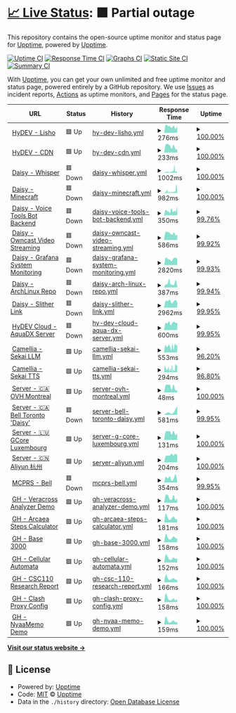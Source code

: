 # [📈 Live Status](https://uptime.hydev.org): <!--live status--> **🟧 Partial outage**

This repository contains the open-source uptime monitor and status page for [Upptime](https://upptime.js.org), powered by [Upptime](https://github.com/upptime/upptime).

[![Uptime CI](https://github.com/hykilpikonna/Uptime/workflows/Uptime%20CI/badge.svg)](https://github.com/hykilpikonna/Uptime/actions?query=workflow%3A%22Uptime+CI%22)
[![Response Time CI](https://github.com/hykilpikonna/Uptime/workflows/Response%20Time%20CI/badge.svg)](https://github.com/hykilpikonna/Uptime/actions?query=workflow%3A%22Response+Time+CI%22)
[![Graphs CI](https://github.com/hykilpikonna/Uptime/workflows/Graphs%20CI/badge.svg)](https://github.com/hykilpikonna/Uptime/actions?query=workflow%3A%22Graphs+CI%22)
[![Static Site CI](https://github.com/hykilpikonna/Uptime/workflows/Static%20Site%20CI/badge.svg)](https://github.com/hykilpikonna/Uptime/actions?query=workflow%3A%22Static+Site+CI%22)
[![Summary CI](https://github.com/hykilpikonna/Uptime/workflows/Summary%20CI/badge.svg)](https://github.com/hykilpikonna/Uptime/actions?query=workflow%3A%22Summary+CI%22)

With [Upptime](https://upptime.js.org), you can get your own unlimited and free uptime monitor and status page, powered entirely by a GitHub repository. We use [Issues](https://github.com/upptime/upptime/issues) as incident reports, [Actions](https://github.com/hykilpikonna/Uptime/actions) as uptime monitors, and [Pages](https://uptime.hydev.org) for the status page.

<!--start: status pages-->
<!-- This summary is generated by Upptime (https://github.com/upptime/upptime) -->
<!-- Do not edit this manually, your changes will be overwritten -->
<!-- prettier-ignore -->
| URL | Status | History | Response Time | Uptime |
| --- | ------ | ------- | ------------- | ------ |
| <img alt="" src="https://icons.duckduckgo.com/ip3/sh.hydev.org.ico" height="13"> [HyDEV - Lisho](https://sh.hydev.org) | 🟩 Up | [hy-dev-lisho.yml](https://github.com/hykilpikonna/Uptime/commits/HEAD/history/hy-dev-lisho.yml) | <details><summary><img alt="Response time graph" src="./graphs/hy-dev-lisho/response-time-week.png" height="20"> 276ms</summary><br><a href="https://uptime.hydev.org/history/hy-dev-lisho"><img alt="Response time 296" src="https://img.shields.io/endpoint?url=https%3A%2F%2Fraw.githubusercontent.com%2Fhykilpikonna%2FUptime%2FHEAD%2Fapi%2Fhy-dev-lisho%2Fresponse-time.json"></a><br><a href="https://uptime.hydev.org/history/hy-dev-lisho"><img alt="24-hour response time 286" src="https://img.shields.io/endpoint?url=https%3A%2F%2Fraw.githubusercontent.com%2Fhykilpikonna%2FUptime%2FHEAD%2Fapi%2Fhy-dev-lisho%2Fresponse-time-day.json"></a><br><a href="https://uptime.hydev.org/history/hy-dev-lisho"><img alt="7-day response time 276" src="https://img.shields.io/endpoint?url=https%3A%2F%2Fraw.githubusercontent.com%2Fhykilpikonna%2FUptime%2FHEAD%2Fapi%2Fhy-dev-lisho%2Fresponse-time-week.json"></a><br><a href="https://uptime.hydev.org/history/hy-dev-lisho"><img alt="30-day response time 283" src="https://img.shields.io/endpoint?url=https%3A%2F%2Fraw.githubusercontent.com%2Fhykilpikonna%2FUptime%2FHEAD%2Fapi%2Fhy-dev-lisho%2Fresponse-time-month.json"></a><br><a href="https://uptime.hydev.org/history/hy-dev-lisho"><img alt="1-year response time 308" src="https://img.shields.io/endpoint?url=https%3A%2F%2Fraw.githubusercontent.com%2Fhykilpikonna%2FUptime%2FHEAD%2Fapi%2Fhy-dev-lisho%2Fresponse-time-year.json"></a></details> | <details><summary><a href="https://uptime.hydev.org/history/hy-dev-lisho">100.00%</a></summary><a href="https://uptime.hydev.org/history/hy-dev-lisho"><img alt="All-time uptime 99.75%" src="https://img.shields.io/endpoint?url=https%3A%2F%2Fraw.githubusercontent.com%2Fhykilpikonna%2FUptime%2FHEAD%2Fapi%2Fhy-dev-lisho%2Fuptime.json"></a><br><a href="https://uptime.hydev.org/history/hy-dev-lisho"><img alt="24-hour uptime 100.00%" src="https://img.shields.io/endpoint?url=https%3A%2F%2Fraw.githubusercontent.com%2Fhykilpikonna%2FUptime%2FHEAD%2Fapi%2Fhy-dev-lisho%2Fuptime-day.json"></a><br><a href="https://uptime.hydev.org/history/hy-dev-lisho"><img alt="7-day uptime 100.00%" src="https://img.shields.io/endpoint?url=https%3A%2F%2Fraw.githubusercontent.com%2Fhykilpikonna%2FUptime%2FHEAD%2Fapi%2Fhy-dev-lisho%2Fuptime-week.json"></a><br><a href="https://uptime.hydev.org/history/hy-dev-lisho"><img alt="30-day uptime 100.00%" src="https://img.shields.io/endpoint?url=https%3A%2F%2Fraw.githubusercontent.com%2Fhykilpikonna%2FUptime%2FHEAD%2Fapi%2Fhy-dev-lisho%2Fuptime-month.json"></a><br><a href="https://uptime.hydev.org/history/hy-dev-lisho"><img alt="1-year uptime 99.64%" src="https://img.shields.io/endpoint?url=https%3A%2F%2Fraw.githubusercontent.com%2Fhykilpikonna%2FUptime%2FHEAD%2Fapi%2Fhy-dev-lisho%2Fuptime-year.json"></a></details>
| <img alt="" src="https://icons.duckduckgo.com/ip3/cdn.hydev.org.ico" height="13"> [HyDEV - CDN](https://cdn.hydev.org/backup/) | 🟩 Up | [hy-dev-cdn.yml](https://github.com/hykilpikonna/Uptime/commits/HEAD/history/hy-dev-cdn.yml) | <details><summary><img alt="Response time graph" src="./graphs/hy-dev-cdn/response-time-week.png" height="20"> 233ms</summary><br><a href="https://uptime.hydev.org/history/hy-dev-cdn"><img alt="Response time 271" src="https://img.shields.io/endpoint?url=https%3A%2F%2Fraw.githubusercontent.com%2Fhykilpikonna%2FUptime%2FHEAD%2Fapi%2Fhy-dev-cdn%2Fresponse-time.json"></a><br><a href="https://uptime.hydev.org/history/hy-dev-cdn"><img alt="24-hour response time 116" src="https://img.shields.io/endpoint?url=https%3A%2F%2Fraw.githubusercontent.com%2Fhykilpikonna%2FUptime%2FHEAD%2Fapi%2Fhy-dev-cdn%2Fresponse-time-day.json"></a><br><a href="https://uptime.hydev.org/history/hy-dev-cdn"><img alt="7-day response time 233" src="https://img.shields.io/endpoint?url=https%3A%2F%2Fraw.githubusercontent.com%2Fhykilpikonna%2FUptime%2FHEAD%2Fapi%2Fhy-dev-cdn%2Fresponse-time-week.json"></a><br><a href="https://uptime.hydev.org/history/hy-dev-cdn"><img alt="30-day response time 266" src="https://img.shields.io/endpoint?url=https%3A%2F%2Fraw.githubusercontent.com%2Fhykilpikonna%2FUptime%2FHEAD%2Fapi%2Fhy-dev-cdn%2Fresponse-time-month.json"></a><br><a href="https://uptime.hydev.org/history/hy-dev-cdn"><img alt="1-year response time 279" src="https://img.shields.io/endpoint?url=https%3A%2F%2Fraw.githubusercontent.com%2Fhykilpikonna%2FUptime%2FHEAD%2Fapi%2Fhy-dev-cdn%2Fresponse-time-year.json"></a></details> | <details><summary><a href="https://uptime.hydev.org/history/hy-dev-cdn">100.00%</a></summary><a href="https://uptime.hydev.org/history/hy-dev-cdn"><img alt="All-time uptime 99.78%" src="https://img.shields.io/endpoint?url=https%3A%2F%2Fraw.githubusercontent.com%2Fhykilpikonna%2FUptime%2FHEAD%2Fapi%2Fhy-dev-cdn%2Fuptime.json"></a><br><a href="https://uptime.hydev.org/history/hy-dev-cdn"><img alt="24-hour uptime 100.00%" src="https://img.shields.io/endpoint?url=https%3A%2F%2Fraw.githubusercontent.com%2Fhykilpikonna%2FUptime%2FHEAD%2Fapi%2Fhy-dev-cdn%2Fuptime-day.json"></a><br><a href="https://uptime.hydev.org/history/hy-dev-cdn"><img alt="7-day uptime 100.00%" src="https://img.shields.io/endpoint?url=https%3A%2F%2Fraw.githubusercontent.com%2Fhykilpikonna%2FUptime%2FHEAD%2Fapi%2Fhy-dev-cdn%2Fuptime-week.json"></a><br><a href="https://uptime.hydev.org/history/hy-dev-cdn"><img alt="30-day uptime 100.00%" src="https://img.shields.io/endpoint?url=https%3A%2F%2Fraw.githubusercontent.com%2Fhykilpikonna%2FUptime%2FHEAD%2Fapi%2Fhy-dev-cdn%2Fuptime-month.json"></a><br><a href="https://uptime.hydev.org/history/hy-dev-cdn"><img alt="1-year uptime 99.71%" src="https://img.shields.io/endpoint?url=https%3A%2F%2Fraw.githubusercontent.com%2Fhykilpikonna%2FUptime%2FHEAD%2Fapi%2Fhy-dev-cdn%2Fuptime-year.json"></a></details>
| <img alt="" src="https://icons.duckduckgo.com/ip3/whisper0.hydev.org.ico" height="13"> [Daisy - Whisper](https://whisper0.hydev.org/health) | 🟥 Down | [daisy-whisper.yml](https://github.com/hykilpikonna/Uptime/commits/HEAD/history/daisy-whisper.yml) | <details><summary><img alt="Response time graph" src="./graphs/daisy-whisper/response-time-week.png" height="20"> 1002ms</summary><br><a href="https://uptime.hydev.org/history/daisy-whisper"><img alt="Response time 430" src="https://img.shields.io/endpoint?url=https%3A%2F%2Fraw.githubusercontent.com%2Fhykilpikonna%2FUptime%2FHEAD%2Fapi%2Fdaisy-whisper%2Fresponse-time.json"></a><br><a href="https://uptime.hydev.org/history/daisy-whisper"><img alt="24-hour response time 1845" src="https://img.shields.io/endpoint?url=https%3A%2F%2Fraw.githubusercontent.com%2Fhykilpikonna%2FUptime%2FHEAD%2Fapi%2Fdaisy-whisper%2Fresponse-time-day.json"></a><br><a href="https://uptime.hydev.org/history/daisy-whisper"><img alt="7-day response time 1002" src="https://img.shields.io/endpoint?url=https%3A%2F%2Fraw.githubusercontent.com%2Fhykilpikonna%2FUptime%2FHEAD%2Fapi%2Fdaisy-whisper%2Fresponse-time-week.json"></a><br><a href="https://uptime.hydev.org/history/daisy-whisper"><img alt="30-day response time 1179" src="https://img.shields.io/endpoint?url=https%3A%2F%2Fraw.githubusercontent.com%2Fhykilpikonna%2FUptime%2FHEAD%2Fapi%2Fdaisy-whisper%2Fresponse-time-month.json"></a><br><a href="https://uptime.hydev.org/history/daisy-whisper"><img alt="1-year response time 430" src="https://img.shields.io/endpoint?url=https%3A%2F%2Fraw.githubusercontent.com%2Fhykilpikonna%2FUptime%2FHEAD%2Fapi%2Fdaisy-whisper%2Fresponse-time-year.json"></a></details> | <details><summary><a href="https://uptime.hydev.org/history/daisy-whisper">100.00%</a></summary><a href="https://uptime.hydev.org/history/daisy-whisper"><img alt="All-time uptime 97.26%" src="https://img.shields.io/endpoint?url=https%3A%2F%2Fraw.githubusercontent.com%2Fhykilpikonna%2FUptime%2FHEAD%2Fapi%2Fdaisy-whisper%2Fuptime.json"></a><br><a href="https://uptime.hydev.org/history/daisy-whisper"><img alt="24-hour uptime 99.98%" src="https://img.shields.io/endpoint?url=https%3A%2F%2Fraw.githubusercontent.com%2Fhykilpikonna%2FUptime%2FHEAD%2Fapi%2Fdaisy-whisper%2Fuptime-day.json"></a><br><a href="https://uptime.hydev.org/history/daisy-whisper"><img alt="7-day uptime 100.00%" src="https://img.shields.io/endpoint?url=https%3A%2F%2Fraw.githubusercontent.com%2Fhykilpikonna%2FUptime%2FHEAD%2Fapi%2Fdaisy-whisper%2Fuptime-week.json"></a><br><a href="https://uptime.hydev.org/history/daisy-whisper"><img alt="30-day uptime 99.92%" src="https://img.shields.io/endpoint?url=https%3A%2F%2Fraw.githubusercontent.com%2Fhykilpikonna%2FUptime%2FHEAD%2Fapi%2Fdaisy-whisper%2Fuptime-month.json"></a><br><a href="https://uptime.hydev.org/history/daisy-whisper"><img alt="1-year uptime 97.26%" src="https://img.shields.io/endpoint?url=https%3A%2F%2Fraw.githubusercontent.com%2Fhykilpikonna%2FUptime%2FHEAD%2Fapi%2Fdaisy-whisper%2Fuptime-year.json"></a></details>
| <img alt="" src="https://icons.duckduckgo.com/ip3/mc.hydev.org.ico" height="13"> [Daisy - Minecraft](https://mc.hydev.org/dynmap) | 🟥 Down | [daisy-minecraft.yml](https://github.com/hykilpikonna/Uptime/commits/HEAD/history/daisy-minecraft.yml) | <details><summary><img alt="Response time graph" src="./graphs/daisy-minecraft/response-time-week.png" height="20"> 982ms</summary><br><a href="https://uptime.hydev.org/history/daisy-minecraft"><img alt="Response time 419" src="https://img.shields.io/endpoint?url=https%3A%2F%2Fraw.githubusercontent.com%2Fhykilpikonna%2FUptime%2FHEAD%2Fapi%2Fdaisy-minecraft%2Fresponse-time.json"></a><br><a href="https://uptime.hydev.org/history/daisy-minecraft"><img alt="24-hour response time 1592" src="https://img.shields.io/endpoint?url=https%3A%2F%2Fraw.githubusercontent.com%2Fhykilpikonna%2FUptime%2FHEAD%2Fapi%2Fdaisy-minecraft%2Fresponse-time-day.json"></a><br><a href="https://uptime.hydev.org/history/daisy-minecraft"><img alt="7-day response time 982" src="https://img.shields.io/endpoint?url=https%3A%2F%2Fraw.githubusercontent.com%2Fhykilpikonna%2FUptime%2FHEAD%2Fapi%2Fdaisy-minecraft%2Fresponse-time-week.json"></a><br><a href="https://uptime.hydev.org/history/daisy-minecraft"><img alt="30-day response time 1112" src="https://img.shields.io/endpoint?url=https%3A%2F%2Fraw.githubusercontent.com%2Fhykilpikonna%2FUptime%2FHEAD%2Fapi%2Fdaisy-minecraft%2Fresponse-time-month.json"></a><br><a href="https://uptime.hydev.org/history/daisy-minecraft"><img alt="1-year response time 449" src="https://img.shields.io/endpoint?url=https%3A%2F%2Fraw.githubusercontent.com%2Fhykilpikonna%2FUptime%2FHEAD%2Fapi%2Fdaisy-minecraft%2Fresponse-time-year.json"></a></details> | <details><summary><a href="https://uptime.hydev.org/history/daisy-minecraft">100.00%</a></summary><a href="https://uptime.hydev.org/history/daisy-minecraft"><img alt="All-time uptime 98.93%" src="https://img.shields.io/endpoint?url=https%3A%2F%2Fraw.githubusercontent.com%2Fhykilpikonna%2FUptime%2FHEAD%2Fapi%2Fdaisy-minecraft%2Fuptime.json"></a><br><a href="https://uptime.hydev.org/history/daisy-minecraft"><img alt="24-hour uptime 99.98%" src="https://img.shields.io/endpoint?url=https%3A%2F%2Fraw.githubusercontent.com%2Fhykilpikonna%2FUptime%2FHEAD%2Fapi%2Fdaisy-minecraft%2Fuptime-day.json"></a><br><a href="https://uptime.hydev.org/history/daisy-minecraft"><img alt="7-day uptime 100.00%" src="https://img.shields.io/endpoint?url=https%3A%2F%2Fraw.githubusercontent.com%2Fhykilpikonna%2FUptime%2FHEAD%2Fapi%2Fdaisy-minecraft%2Fuptime-week.json"></a><br><a href="https://uptime.hydev.org/history/daisy-minecraft"><img alt="30-day uptime 99.95%" src="https://img.shields.io/endpoint?url=https%3A%2F%2Fraw.githubusercontent.com%2Fhykilpikonna%2FUptime%2FHEAD%2Fapi%2Fdaisy-minecraft%2Fuptime-month.json"></a><br><a href="https://uptime.hydev.org/history/daisy-minecraft"><img alt="1-year uptime 99.82%" src="https://img.shields.io/endpoint?url=https%3A%2F%2Fraw.githubusercontent.com%2Fhykilpikonna%2FUptime%2FHEAD%2Fapi%2Fdaisy-minecraft%2Fuptime-year.json"></a></details>
| <img alt="" src="https://icons.duckduckgo.com/ip3/voice-backend.hydev.org.ico" height="13"> [Daisy - Voice Tools Bot Backend](https://voice-backend.hydev.org) | 🟥 Down | [daisy-voice-tools-bot-backend.yml](https://github.com/hykilpikonna/Uptime/commits/HEAD/history/daisy-voice-tools-bot-backend.yml) | <details><summary><img alt="Response time graph" src="./graphs/daisy-voice-tools-bot-backend/response-time-week.png" height="20"> 350ms</summary><br><a href="https://uptime.hydev.org/history/daisy-voice-tools-bot-backend"><img alt="Response time 526" src="https://img.shields.io/endpoint?url=https%3A%2F%2Fraw.githubusercontent.com%2Fhykilpikonna%2FUptime%2FHEAD%2Fapi%2Fdaisy-voice-tools-bot-backend%2Fresponse-time.json"></a><br><a href="https://uptime.hydev.org/history/daisy-voice-tools-bot-backend"><img alt="24-hour response time 425" src="https://img.shields.io/endpoint?url=https%3A%2F%2Fraw.githubusercontent.com%2Fhykilpikonna%2FUptime%2FHEAD%2Fapi%2Fdaisy-voice-tools-bot-backend%2Fresponse-time-day.json"></a><br><a href="https://uptime.hydev.org/history/daisy-voice-tools-bot-backend"><img alt="7-day response time 350" src="https://img.shields.io/endpoint?url=https%3A%2F%2Fraw.githubusercontent.com%2Fhykilpikonna%2FUptime%2FHEAD%2Fapi%2Fdaisy-voice-tools-bot-backend%2Fresponse-time-week.json"></a><br><a href="https://uptime.hydev.org/history/daisy-voice-tools-bot-backend"><img alt="30-day response time 1384" src="https://img.shields.io/endpoint?url=https%3A%2F%2Fraw.githubusercontent.com%2Fhykilpikonna%2FUptime%2FHEAD%2Fapi%2Fdaisy-voice-tools-bot-backend%2Fresponse-time-month.json"></a><br><a href="https://uptime.hydev.org/history/daisy-voice-tools-bot-backend"><img alt="1-year response time 600" src="https://img.shields.io/endpoint?url=https%3A%2F%2Fraw.githubusercontent.com%2Fhykilpikonna%2FUptime%2FHEAD%2Fapi%2Fdaisy-voice-tools-bot-backend%2Fresponse-time-year.json"></a></details> | <details><summary><a href="https://uptime.hydev.org/history/daisy-voice-tools-bot-backend">99.76%</a></summary><a href="https://uptime.hydev.org/history/daisy-voice-tools-bot-backend"><img alt="All-time uptime 99.58%" src="https://img.shields.io/endpoint?url=https%3A%2F%2Fraw.githubusercontent.com%2Fhykilpikonna%2FUptime%2FHEAD%2Fapi%2Fdaisy-voice-tools-bot-backend%2Fuptime.json"></a><br><a href="https://uptime.hydev.org/history/daisy-voice-tools-bot-backend"><img alt="24-hour uptime 99.98%" src="https://img.shields.io/endpoint?url=https%3A%2F%2Fraw.githubusercontent.com%2Fhykilpikonna%2FUptime%2FHEAD%2Fapi%2Fdaisy-voice-tools-bot-backend%2Fuptime-day.json"></a><br><a href="https://uptime.hydev.org/history/daisy-voice-tools-bot-backend"><img alt="7-day uptime 99.76%" src="https://img.shields.io/endpoint?url=https%3A%2F%2Fraw.githubusercontent.com%2Fhykilpikonna%2FUptime%2FHEAD%2Fapi%2Fdaisy-voice-tools-bot-backend%2Fuptime-week.json"></a><br><a href="https://uptime.hydev.org/history/daisy-voice-tools-bot-backend"><img alt="30-day uptime 99.89%" src="https://img.shields.io/endpoint?url=https%3A%2F%2Fraw.githubusercontent.com%2Fhykilpikonna%2FUptime%2FHEAD%2Fapi%2Fdaisy-voice-tools-bot-backend%2Fuptime-month.json"></a><br><a href="https://uptime.hydev.org/history/daisy-voice-tools-bot-backend"><img alt="1-year uptime 99.83%" src="https://img.shields.io/endpoint?url=https%3A%2F%2Fraw.githubusercontent.com%2Fhykilpikonna%2FUptime%2FHEAD%2Fapi%2Fdaisy-voice-tools-bot-backend%2Fuptime-year.json"></a></details>
| <img alt="" src="https://icons.duckduckgo.com/ip3/cast.hydev.org.ico" height="13"> [Daisy - Owncast Video Streaming](https://cast.hydev.org) | 🟥 Down | [daisy-owncast-video-streaming.yml](https://github.com/hykilpikonna/Uptime/commits/HEAD/history/daisy-owncast-video-streaming.yml) | <details><summary><img alt="Response time graph" src="./graphs/daisy-owncast-video-streaming/response-time-week.png" height="20"> 586ms</summary><br><a href="https://uptime.hydev.org/history/daisy-owncast-video-streaming"><img alt="Response time 554" src="https://img.shields.io/endpoint?url=https%3A%2F%2Fraw.githubusercontent.com%2Fhykilpikonna%2FUptime%2FHEAD%2Fapi%2Fdaisy-owncast-video-streaming%2Fresponse-time.json"></a><br><a href="https://uptime.hydev.org/history/daisy-owncast-video-streaming"><img alt="24-hour response time 465" src="https://img.shields.io/endpoint?url=https%3A%2F%2Fraw.githubusercontent.com%2Fhykilpikonna%2FUptime%2FHEAD%2Fapi%2Fdaisy-owncast-video-streaming%2Fresponse-time-day.json"></a><br><a href="https://uptime.hydev.org/history/daisy-owncast-video-streaming"><img alt="7-day response time 586" src="https://img.shields.io/endpoint?url=https%3A%2F%2Fraw.githubusercontent.com%2Fhykilpikonna%2FUptime%2FHEAD%2Fapi%2Fdaisy-owncast-video-streaming%2Fresponse-time-week.json"></a><br><a href="https://uptime.hydev.org/history/daisy-owncast-video-streaming"><img alt="30-day response time 544" src="https://img.shields.io/endpoint?url=https%3A%2F%2Fraw.githubusercontent.com%2Fhykilpikonna%2FUptime%2FHEAD%2Fapi%2Fdaisy-owncast-video-streaming%2Fresponse-time-month.json"></a><br><a href="https://uptime.hydev.org/history/daisy-owncast-video-streaming"><img alt="1-year response time 578" src="https://img.shields.io/endpoint?url=https%3A%2F%2Fraw.githubusercontent.com%2Fhykilpikonna%2FUptime%2FHEAD%2Fapi%2Fdaisy-owncast-video-streaming%2Fresponse-time-year.json"></a></details> | <details><summary><a href="https://uptime.hydev.org/history/daisy-owncast-video-streaming">99.92%</a></summary><a href="https://uptime.hydev.org/history/daisy-owncast-video-streaming"><img alt="All-time uptime 99.72%" src="https://img.shields.io/endpoint?url=https%3A%2F%2Fraw.githubusercontent.com%2Fhykilpikonna%2FUptime%2FHEAD%2Fapi%2Fdaisy-owncast-video-streaming%2Fuptime.json"></a><br><a href="https://uptime.hydev.org/history/daisy-owncast-video-streaming"><img alt="24-hour uptime 99.47%" src="https://img.shields.io/endpoint?url=https%3A%2F%2Fraw.githubusercontent.com%2Fhykilpikonna%2FUptime%2FHEAD%2Fapi%2Fdaisy-owncast-video-streaming%2Fuptime-day.json"></a><br><a href="https://uptime.hydev.org/history/daisy-owncast-video-streaming"><img alt="7-day uptime 99.92%" src="https://img.shields.io/endpoint?url=https%3A%2F%2Fraw.githubusercontent.com%2Fhykilpikonna%2FUptime%2FHEAD%2Fapi%2Fdaisy-owncast-video-streaming%2Fuptime-week.json"></a><br><a href="https://uptime.hydev.org/history/daisy-owncast-video-streaming"><img alt="30-day uptime 98.42%" src="https://img.shields.io/endpoint?url=https%3A%2F%2Fraw.githubusercontent.com%2Fhykilpikonna%2FUptime%2FHEAD%2Fapi%2Fdaisy-owncast-video-streaming%2Fuptime-month.json"></a><br><a href="https://uptime.hydev.org/history/daisy-owncast-video-streaming"><img alt="1-year uptime 99.71%" src="https://img.shields.io/endpoint?url=https%3A%2F%2Fraw.githubusercontent.com%2Fhykilpikonna%2FUptime%2FHEAD%2Fapi%2Fdaisy-owncast-video-streaming%2Fuptime-year.json"></a></details>
| <img alt="" src="https://icons.duckduckgo.com/ip3/gf.hydev.org.ico" height="13"> [Daisy - Grafana System Monitoring](https://gf.hydev.org) | 🟥 Down | [daisy-grafana-system-monitoring.yml](https://github.com/hykilpikonna/Uptime/commits/HEAD/history/daisy-grafana-system-monitoring.yml) | <details><summary><img alt="Response time graph" src="./graphs/daisy-grafana-system-monitoring/response-time-week.png" height="20"> 2820ms</summary><br><a href="https://uptime.hydev.org/history/daisy-grafana-system-monitoring"><img alt="Response time 462" src="https://img.shields.io/endpoint?url=https%3A%2F%2Fraw.githubusercontent.com%2Fhykilpikonna%2FUptime%2FHEAD%2Fapi%2Fdaisy-grafana-system-monitoring%2Fresponse-time.json"></a><br><a href="https://uptime.hydev.org/history/daisy-grafana-system-monitoring"><img alt="24-hour response time 10063" src="https://img.shields.io/endpoint?url=https%3A%2F%2Fraw.githubusercontent.com%2Fhykilpikonna%2FUptime%2FHEAD%2Fapi%2Fdaisy-grafana-system-monitoring%2Fresponse-time-day.json"></a><br><a href="https://uptime.hydev.org/history/daisy-grafana-system-monitoring"><img alt="7-day response time 2820" src="https://img.shields.io/endpoint?url=https%3A%2F%2Fraw.githubusercontent.com%2Fhykilpikonna%2FUptime%2FHEAD%2Fapi%2Fdaisy-grafana-system-monitoring%2Fresponse-time-week.json"></a><br><a href="https://uptime.hydev.org/history/daisy-grafana-system-monitoring"><img alt="30-day response time 1220" src="https://img.shields.io/endpoint?url=https%3A%2F%2Fraw.githubusercontent.com%2Fhykilpikonna%2FUptime%2FHEAD%2Fapi%2Fdaisy-grafana-system-monitoring%2Fresponse-time-month.json"></a><br><a href="https://uptime.hydev.org/history/daisy-grafana-system-monitoring"><img alt="1-year response time 528" src="https://img.shields.io/endpoint?url=https%3A%2F%2Fraw.githubusercontent.com%2Fhykilpikonna%2FUptime%2FHEAD%2Fapi%2Fdaisy-grafana-system-monitoring%2Fresponse-time-year.json"></a></details> | <details><summary><a href="https://uptime.hydev.org/history/daisy-grafana-system-monitoring">99.93%</a></summary><a href="https://uptime.hydev.org/history/daisy-grafana-system-monitoring"><img alt="All-time uptime 99.73%" src="https://img.shields.io/endpoint?url=https%3A%2F%2Fraw.githubusercontent.com%2Fhykilpikonna%2FUptime%2FHEAD%2Fapi%2Fdaisy-grafana-system-monitoring%2Fuptime.json"></a><br><a href="https://uptime.hydev.org/history/daisy-grafana-system-monitoring"><img alt="24-hour uptime 99.54%" src="https://img.shields.io/endpoint?url=https%3A%2F%2Fraw.githubusercontent.com%2Fhykilpikonna%2FUptime%2FHEAD%2Fapi%2Fdaisy-grafana-system-monitoring%2Fuptime-day.json"></a><br><a href="https://uptime.hydev.org/history/daisy-grafana-system-monitoring"><img alt="7-day uptime 99.93%" src="https://img.shields.io/endpoint?url=https%3A%2F%2Fraw.githubusercontent.com%2Fhykilpikonna%2FUptime%2FHEAD%2Fapi%2Fdaisy-grafana-system-monitoring%2Fuptime-week.json"></a><br><a href="https://uptime.hydev.org/history/daisy-grafana-system-monitoring"><img alt="30-day uptime 98.42%" src="https://img.shields.io/endpoint?url=https%3A%2F%2Fraw.githubusercontent.com%2Fhykilpikonna%2FUptime%2FHEAD%2Fapi%2Fdaisy-grafana-system-monitoring%2Fuptime-month.json"></a><br><a href="https://uptime.hydev.org/history/daisy-grafana-system-monitoring"><img alt="1-year uptime 99.73%" src="https://img.shields.io/endpoint?url=https%3A%2F%2Fraw.githubusercontent.com%2Fhykilpikonna%2FUptime%2FHEAD%2Fapi%2Fdaisy-grafana-system-monitoring%2Fuptime-year.json"></a></details>
| <img alt="" src="https://icons.duckduckgo.com/ip3/arch.hydev.org.ico" height="13"> [Daisy - ArchLinux Repo](https://arch.hydev.org) | 🟥 Down | [daisy-arch-linux-repo.yml](https://github.com/hykilpikonna/Uptime/commits/HEAD/history/daisy-arch-linux-repo.yml) | <details><summary><img alt="Response time graph" src="./graphs/daisy-arch-linux-repo/response-time-week.png" height="20"> 387ms</summary><br><a href="https://uptime.hydev.org/history/daisy-arch-linux-repo"><img alt="Response time 274" src="https://img.shields.io/endpoint?url=https%3A%2F%2Fraw.githubusercontent.com%2Fhykilpikonna%2FUptime%2FHEAD%2Fapi%2Fdaisy-arch-linux-repo%2Fresponse-time.json"></a><br><a href="https://uptime.hydev.org/history/daisy-arch-linux-repo"><img alt="24-hour response time 91" src="https://img.shields.io/endpoint?url=https%3A%2F%2Fraw.githubusercontent.com%2Fhykilpikonna%2FUptime%2FHEAD%2Fapi%2Fdaisy-arch-linux-repo%2Fresponse-time-day.json"></a><br><a href="https://uptime.hydev.org/history/daisy-arch-linux-repo"><img alt="7-day response time 387" src="https://img.shields.io/endpoint?url=https%3A%2F%2Fraw.githubusercontent.com%2Fhykilpikonna%2FUptime%2FHEAD%2Fapi%2Fdaisy-arch-linux-repo%2Fresponse-time-week.json"></a><br><a href="https://uptime.hydev.org/history/daisy-arch-linux-repo"><img alt="30-day response time 416" src="https://img.shields.io/endpoint?url=https%3A%2F%2Fraw.githubusercontent.com%2Fhykilpikonna%2FUptime%2FHEAD%2Fapi%2Fdaisy-arch-linux-repo%2Fresponse-time-month.json"></a><br><a href="https://uptime.hydev.org/history/daisy-arch-linux-repo"><img alt="1-year response time 281" src="https://img.shields.io/endpoint?url=https%3A%2F%2Fraw.githubusercontent.com%2Fhykilpikonna%2FUptime%2FHEAD%2Fapi%2Fdaisy-arch-linux-repo%2Fresponse-time-year.json"></a></details> | <details><summary><a href="https://uptime.hydev.org/history/daisy-arch-linux-repo">99.94%</a></summary><a href="https://uptime.hydev.org/history/daisy-arch-linux-repo"><img alt="All-time uptime 99.40%" src="https://img.shields.io/endpoint?url=https%3A%2F%2Fraw.githubusercontent.com%2Fhykilpikonna%2FUptime%2FHEAD%2Fapi%2Fdaisy-arch-linux-repo%2Fuptime.json"></a><br><a href="https://uptime.hydev.org/history/daisy-arch-linux-repo"><img alt="24-hour uptime 99.57%" src="https://img.shields.io/endpoint?url=https%3A%2F%2Fraw.githubusercontent.com%2Fhykilpikonna%2FUptime%2FHEAD%2Fapi%2Fdaisy-arch-linux-repo%2Fuptime-day.json"></a><br><a href="https://uptime.hydev.org/history/daisy-arch-linux-repo"><img alt="7-day uptime 99.94%" src="https://img.shields.io/endpoint?url=https%3A%2F%2Fraw.githubusercontent.com%2Fhykilpikonna%2FUptime%2FHEAD%2Fapi%2Fdaisy-arch-linux-repo%2Fuptime-week.json"></a><br><a href="https://uptime.hydev.org/history/daisy-arch-linux-repo"><img alt="30-day uptime 99.94%" src="https://img.shields.io/endpoint?url=https%3A%2F%2Fraw.githubusercontent.com%2Fhykilpikonna%2FUptime%2FHEAD%2Fapi%2Fdaisy-arch-linux-repo%2Fuptime-month.json"></a><br><a href="https://uptime.hydev.org/history/daisy-arch-linux-repo"><img alt="1-year uptime 99.57%" src="https://img.shields.io/endpoint?url=https%3A%2F%2Fraw.githubusercontent.com%2Fhykilpikonna%2FUptime%2FHEAD%2Fapi%2Fdaisy-arch-linux-repo%2Fuptime-year.json"></a></details>
| <img alt="" src="https://icons.duckduckgo.com/ip3/slither0.hydev.org.ico" height="13"> [Daisy - Slither Link](https://slither0.hydev.org) | 🟥 Down | [daisy-slither-link.yml](https://github.com/hykilpikonna/Uptime/commits/HEAD/history/daisy-slither-link.yml) | <details><summary><img alt="Response time graph" src="./graphs/daisy-slither-link/response-time-week.png" height="20"> 2962ms</summary><br><a href="https://uptime.hydev.org/history/daisy-slither-link"><img alt="Response time 802" src="https://img.shields.io/endpoint?url=https%3A%2F%2Fraw.githubusercontent.com%2Fhykilpikonna%2FUptime%2FHEAD%2Fapi%2Fdaisy-slither-link%2Fresponse-time.json"></a><br><a href="https://uptime.hydev.org/history/daisy-slither-link"><img alt="24-hour response time 10087" src="https://img.shields.io/endpoint?url=https%3A%2F%2Fraw.githubusercontent.com%2Fhykilpikonna%2FUptime%2FHEAD%2Fapi%2Fdaisy-slither-link%2Fresponse-time-day.json"></a><br><a href="https://uptime.hydev.org/history/daisy-slither-link"><img alt="7-day response time 2962" src="https://img.shields.io/endpoint?url=https%3A%2F%2Fraw.githubusercontent.com%2Fhykilpikonna%2FUptime%2FHEAD%2Fapi%2Fdaisy-slither-link%2Fresponse-time-week.json"></a><br><a href="https://uptime.hydev.org/history/daisy-slither-link"><img alt="30-day response time 1542" src="https://img.shields.io/endpoint?url=https%3A%2F%2Fraw.githubusercontent.com%2Fhykilpikonna%2FUptime%2FHEAD%2Fapi%2Fdaisy-slither-link%2Fresponse-time-month.json"></a><br><a href="https://uptime.hydev.org/history/daisy-slither-link"><img alt="1-year response time 802" src="https://img.shields.io/endpoint?url=https%3A%2F%2Fraw.githubusercontent.com%2Fhykilpikonna%2FUptime%2FHEAD%2Fapi%2Fdaisy-slither-link%2Fresponse-time-year.json"></a></details> | <details><summary><a href="https://uptime.hydev.org/history/daisy-slither-link">99.95%</a></summary><a href="https://uptime.hydev.org/history/daisy-slither-link"><img alt="All-time uptime 100.00%" src="https://img.shields.io/endpoint?url=https%3A%2F%2Fraw.githubusercontent.com%2Fhykilpikonna%2FUptime%2FHEAD%2Fapi%2Fdaisy-slither-link%2Fuptime.json"></a><br><a href="https://uptime.hydev.org/history/daisy-slither-link"><img alt="24-hour uptime 99.63%" src="https://img.shields.io/endpoint?url=https%3A%2F%2Fraw.githubusercontent.com%2Fhykilpikonna%2FUptime%2FHEAD%2Fapi%2Fdaisy-slither-link%2Fuptime-day.json"></a><br><a href="https://uptime.hydev.org/history/daisy-slither-link"><img alt="7-day uptime 99.95%" src="https://img.shields.io/endpoint?url=https%3A%2F%2Fraw.githubusercontent.com%2Fhykilpikonna%2FUptime%2FHEAD%2Fapi%2Fdaisy-slither-link%2Fuptime-week.json"></a><br><a href="https://uptime.hydev.org/history/daisy-slither-link"><img alt="30-day uptime 99.99%" src="https://img.shields.io/endpoint?url=https%3A%2F%2Fraw.githubusercontent.com%2Fhykilpikonna%2FUptime%2FHEAD%2Fapi%2Fdaisy-slither-link%2Fuptime-month.json"></a><br><a href="https://uptime.hydev.org/history/daisy-slither-link"><img alt="1-year uptime 100.00%" src="https://img.shields.io/endpoint?url=https%3A%2F%2Fraw.githubusercontent.com%2Fhykilpikonna%2FUptime%2FHEAD%2Fapi%2Fdaisy-slither-link%2Fuptime-year.json"></a></details>
| <img alt="" src="https://icons.duckduckgo.com/ip3/aquadx.hydev.org.ico" height="13"> [HyDEV Cloud - AquaDX Server](http://aquadx.hydev.org) | 🟥 Down | [hy-dev-cloud-aqua-dx-server.yml](https://github.com/hykilpikonna/Uptime/commits/HEAD/history/hy-dev-cloud-aqua-dx-server.yml) | <details><summary><img alt="Response time graph" src="./graphs/hy-dev-cloud-aqua-dx-server/response-time-week.png" height="20"> 600ms</summary><br><a href="https://uptime.hydev.org/history/hy-dev-cloud-aqua-dx-server"><img alt="Response time 527" src="https://img.shields.io/endpoint?url=https%3A%2F%2Fraw.githubusercontent.com%2Fhykilpikonna%2FUptime%2FHEAD%2Fapi%2Fhy-dev-cloud-aqua-dx-server%2Fresponse-time.json"></a><br><a href="https://uptime.hydev.org/history/hy-dev-cloud-aqua-dx-server"><img alt="24-hour response time 534" src="https://img.shields.io/endpoint?url=https%3A%2F%2Fraw.githubusercontent.com%2Fhykilpikonna%2FUptime%2FHEAD%2Fapi%2Fhy-dev-cloud-aqua-dx-server%2Fresponse-time-day.json"></a><br><a href="https://uptime.hydev.org/history/hy-dev-cloud-aqua-dx-server"><img alt="7-day response time 600" src="https://img.shields.io/endpoint?url=https%3A%2F%2Fraw.githubusercontent.com%2Fhykilpikonna%2FUptime%2FHEAD%2Fapi%2Fhy-dev-cloud-aqua-dx-server%2Fresponse-time-week.json"></a><br><a href="https://uptime.hydev.org/history/hy-dev-cloud-aqua-dx-server"><img alt="30-day response time 2179" src="https://img.shields.io/endpoint?url=https%3A%2F%2Fraw.githubusercontent.com%2Fhykilpikonna%2FUptime%2FHEAD%2Fapi%2Fhy-dev-cloud-aqua-dx-server%2Fresponse-time-month.json"></a><br><a href="https://uptime.hydev.org/history/hy-dev-cloud-aqua-dx-server"><img alt="1-year response time 594" src="https://img.shields.io/endpoint?url=https%3A%2F%2Fraw.githubusercontent.com%2Fhykilpikonna%2FUptime%2FHEAD%2Fapi%2Fhy-dev-cloud-aqua-dx-server%2Fresponse-time-year.json"></a></details> | <details><summary><a href="https://uptime.hydev.org/history/hy-dev-cloud-aqua-dx-server">99.95%</a></summary><a href="https://uptime.hydev.org/history/hy-dev-cloud-aqua-dx-server"><img alt="All-time uptime 99.67%" src="https://img.shields.io/endpoint?url=https%3A%2F%2Fraw.githubusercontent.com%2Fhykilpikonna%2FUptime%2FHEAD%2Fapi%2Fhy-dev-cloud-aqua-dx-server%2Fuptime.json"></a><br><a href="https://uptime.hydev.org/history/hy-dev-cloud-aqua-dx-server"><img alt="24-hour uptime 99.63%" src="https://img.shields.io/endpoint?url=https%3A%2F%2Fraw.githubusercontent.com%2Fhykilpikonna%2FUptime%2FHEAD%2Fapi%2Fhy-dev-cloud-aqua-dx-server%2Fuptime-day.json"></a><br><a href="https://uptime.hydev.org/history/hy-dev-cloud-aqua-dx-server"><img alt="7-day uptime 99.95%" src="https://img.shields.io/endpoint?url=https%3A%2F%2Fraw.githubusercontent.com%2Fhykilpikonna%2FUptime%2FHEAD%2Fapi%2Fhy-dev-cloud-aqua-dx-server%2Fuptime-week.json"></a><br><a href="https://uptime.hydev.org/history/hy-dev-cloud-aqua-dx-server"><img alt="30-day uptime 99.58%" src="https://img.shields.io/endpoint?url=https%3A%2F%2Fraw.githubusercontent.com%2Fhykilpikonna%2FUptime%2FHEAD%2Fapi%2Fhy-dev-cloud-aqua-dx-server%2Fuptime-month.json"></a><br><a href="https://uptime.hydev.org/history/hy-dev-cloud-aqua-dx-server"><img alt="1-year uptime 99.64%" src="https://img.shields.io/endpoint?url=https%3A%2F%2Fraw.githubusercontent.com%2Fhykilpikonna%2FUptime%2FHEAD%2Fapi%2Fhy-dev-cloud-aqua-dx-server%2Fuptime-year.json"></a></details>
| <img alt="" src="https://icons.duckduckgo.com/ip3/sekai.aquadx.net.ico" height="13"> [Camellia - Sekai LLM](https://sekai.aquadx.net/llm/health) | 🟩 Up | [camellia-sekai-llm.yml](https://github.com/hykilpikonna/Uptime/commits/HEAD/history/camellia-sekai-llm.yml) | <details><summary><img alt="Response time graph" src="./graphs/camellia-sekai-llm/response-time-week.png" height="20"> 553ms</summary><br><a href="https://uptime.hydev.org/history/camellia-sekai-llm"><img alt="Response time 939" src="https://img.shields.io/endpoint?url=https%3A%2F%2Fraw.githubusercontent.com%2Fhykilpikonna%2FUptime%2FHEAD%2Fapi%2Fcamellia-sekai-llm%2Fresponse-time.json"></a><br><a href="https://uptime.hydev.org/history/camellia-sekai-llm"><img alt="24-hour response time 684" src="https://img.shields.io/endpoint?url=https%3A%2F%2Fraw.githubusercontent.com%2Fhykilpikonna%2FUptime%2FHEAD%2Fapi%2Fcamellia-sekai-llm%2Fresponse-time-day.json"></a><br><a href="https://uptime.hydev.org/history/camellia-sekai-llm"><img alt="7-day response time 553" src="https://img.shields.io/endpoint?url=https%3A%2F%2Fraw.githubusercontent.com%2Fhykilpikonna%2FUptime%2FHEAD%2Fapi%2Fcamellia-sekai-llm%2Fresponse-time-week.json"></a><br><a href="https://uptime.hydev.org/history/camellia-sekai-llm"><img alt="30-day response time 601" src="https://img.shields.io/endpoint?url=https%3A%2F%2Fraw.githubusercontent.com%2Fhykilpikonna%2FUptime%2FHEAD%2Fapi%2Fcamellia-sekai-llm%2Fresponse-time-month.json"></a><br><a href="https://uptime.hydev.org/history/camellia-sekai-llm"><img alt="1-year response time 939" src="https://img.shields.io/endpoint?url=https%3A%2F%2Fraw.githubusercontent.com%2Fhykilpikonna%2FUptime%2FHEAD%2Fapi%2Fcamellia-sekai-llm%2Fresponse-time-year.json"></a></details> | <details><summary><a href="https://uptime.hydev.org/history/camellia-sekai-llm">96.20%</a></summary><a href="https://uptime.hydev.org/history/camellia-sekai-llm"><img alt="All-time uptime 62.14%" src="https://img.shields.io/endpoint?url=https%3A%2F%2Fraw.githubusercontent.com%2Fhykilpikonna%2FUptime%2FHEAD%2Fapi%2Fcamellia-sekai-llm%2Fuptime.json"></a><br><a href="https://uptime.hydev.org/history/camellia-sekai-llm"><img alt="24-hour uptime 100.00%" src="https://img.shields.io/endpoint?url=https%3A%2F%2Fraw.githubusercontent.com%2Fhykilpikonna%2FUptime%2FHEAD%2Fapi%2Fcamellia-sekai-llm%2Fuptime-day.json"></a><br><a href="https://uptime.hydev.org/history/camellia-sekai-llm"><img alt="7-day uptime 96.20%" src="https://img.shields.io/endpoint?url=https%3A%2F%2Fraw.githubusercontent.com%2Fhykilpikonna%2FUptime%2FHEAD%2Fapi%2Fcamellia-sekai-llm%2Fuptime-week.json"></a><br><a href="https://uptime.hydev.org/history/camellia-sekai-llm"><img alt="30-day uptime 99.13%" src="https://img.shields.io/endpoint?url=https%3A%2F%2Fraw.githubusercontent.com%2Fhykilpikonna%2FUptime%2FHEAD%2Fapi%2Fcamellia-sekai-llm%2Fuptime-month.json"></a><br><a href="https://uptime.hydev.org/history/camellia-sekai-llm"><img alt="1-year uptime 62.14%" src="https://img.shields.io/endpoint?url=https%3A%2F%2Fraw.githubusercontent.com%2Fhykilpikonna%2FUptime%2FHEAD%2Fapi%2Fcamellia-sekai-llm%2Fuptime-year.json"></a></details>
| <img alt="" src="https://icons.duckduckgo.com/ip3/sekai.aquadx.net.ico" height="13"> [Camellia - Sekai TTS](https://sekai.aquadx.net/tts/options) | 🟩 Up | [camellia-sekai-tts.yml](https://github.com/hykilpikonna/Uptime/commits/HEAD/history/camellia-sekai-tts.yml) | <details><summary><img alt="Response time graph" src="./graphs/camellia-sekai-tts/response-time-week.png" height="20"> 294ms</summary><br><a href="https://uptime.hydev.org/history/camellia-sekai-tts"><img alt="Response time 236" src="https://img.shields.io/endpoint?url=https%3A%2F%2Fraw.githubusercontent.com%2Fhykilpikonna%2FUptime%2FHEAD%2Fapi%2Fcamellia-sekai-tts%2Fresponse-time.json"></a><br><a href="https://uptime.hydev.org/history/camellia-sekai-tts"><img alt="24-hour response time 549" src="https://img.shields.io/endpoint?url=https%3A%2F%2Fraw.githubusercontent.com%2Fhykilpikonna%2FUptime%2FHEAD%2Fapi%2Fcamellia-sekai-tts%2Fresponse-time-day.json"></a><br><a href="https://uptime.hydev.org/history/camellia-sekai-tts"><img alt="7-day response time 294" src="https://img.shields.io/endpoint?url=https%3A%2F%2Fraw.githubusercontent.com%2Fhykilpikonna%2FUptime%2FHEAD%2Fapi%2Fcamellia-sekai-tts%2Fresponse-time-week.json"></a><br><a href="https://uptime.hydev.org/history/camellia-sekai-tts"><img alt="30-day response time 275" src="https://img.shields.io/endpoint?url=https%3A%2F%2Fraw.githubusercontent.com%2Fhykilpikonna%2FUptime%2FHEAD%2Fapi%2Fcamellia-sekai-tts%2Fresponse-time-month.json"></a><br><a href="https://uptime.hydev.org/history/camellia-sekai-tts"><img alt="1-year response time 236" src="https://img.shields.io/endpoint?url=https%3A%2F%2Fraw.githubusercontent.com%2Fhykilpikonna%2FUptime%2FHEAD%2Fapi%2Fcamellia-sekai-tts%2Fresponse-time-year.json"></a></details> | <details><summary><a href="https://uptime.hydev.org/history/camellia-sekai-tts">96.80%</a></summary><a href="https://uptime.hydev.org/history/camellia-sekai-tts"><img alt="All-time uptime 97.75%" src="https://img.shields.io/endpoint?url=https%3A%2F%2Fraw.githubusercontent.com%2Fhykilpikonna%2FUptime%2FHEAD%2Fapi%2Fcamellia-sekai-tts%2Fuptime.json"></a><br><a href="https://uptime.hydev.org/history/camellia-sekai-tts"><img alt="24-hour uptime 100.00%" src="https://img.shields.io/endpoint?url=https%3A%2F%2Fraw.githubusercontent.com%2Fhykilpikonna%2FUptime%2FHEAD%2Fapi%2Fcamellia-sekai-tts%2Fuptime-day.json"></a><br><a href="https://uptime.hydev.org/history/camellia-sekai-tts"><img alt="7-day uptime 96.80%" src="https://img.shields.io/endpoint?url=https%3A%2F%2Fraw.githubusercontent.com%2Fhykilpikonna%2FUptime%2FHEAD%2Fapi%2Fcamellia-sekai-tts%2Fuptime-week.json"></a><br><a href="https://uptime.hydev.org/history/camellia-sekai-tts"><img alt="30-day uptime 99.26%" src="https://img.shields.io/endpoint?url=https%3A%2F%2Fraw.githubusercontent.com%2Fhykilpikonna%2FUptime%2FHEAD%2Fapi%2Fcamellia-sekai-tts%2Fuptime-month.json"></a><br><a href="https://uptime.hydev.org/history/camellia-sekai-tts"><img alt="1-year uptime 97.75%" src="https://img.shields.io/endpoint?url=https%3A%2F%2Fraw.githubusercontent.com%2Fhykilpikonna%2FUptime%2FHEAD%2Fapi%2Fcamellia-sekai-tts%2Fuptime-year.json"></a></details>
| <img alt="" src="https://icons.duckduckgo.com/ip3/null.ico" height="13"> [Server - 🇨🇦 OVH Montreal](ovh.hydev.org) | 🟩 Up | [server-ovh-montreal.yml](https://github.com/hykilpikonna/Uptime/commits/HEAD/history/server-ovh-montreal.yml) | <details><summary><img alt="Response time graph" src="./graphs/server-ovh-montreal/response-time-week.png" height="20"> 48ms</summary><br><a href="https://uptime.hydev.org/history/server-ovh-montreal"><img alt="Response time 39" src="https://img.shields.io/endpoint?url=https%3A%2F%2Fraw.githubusercontent.com%2Fhykilpikonna%2FUptime%2FHEAD%2Fapi%2Fserver-ovh-montreal%2Fresponse-time.json"></a><br><a href="https://uptime.hydev.org/history/server-ovh-montreal"><img alt="24-hour response time 20" src="https://img.shields.io/endpoint?url=https%3A%2F%2Fraw.githubusercontent.com%2Fhykilpikonna%2FUptime%2FHEAD%2Fapi%2Fserver-ovh-montreal%2Fresponse-time-day.json"></a><br><a href="https://uptime.hydev.org/history/server-ovh-montreal"><img alt="7-day response time 48" src="https://img.shields.io/endpoint?url=https%3A%2F%2Fraw.githubusercontent.com%2Fhykilpikonna%2FUptime%2FHEAD%2Fapi%2Fserver-ovh-montreal%2Fresponse-time-week.json"></a><br><a href="https://uptime.hydev.org/history/server-ovh-montreal"><img alt="30-day response time 40" src="https://img.shields.io/endpoint?url=https%3A%2F%2Fraw.githubusercontent.com%2Fhykilpikonna%2FUptime%2FHEAD%2Fapi%2Fserver-ovh-montreal%2Fresponse-time-month.json"></a><br><a href="https://uptime.hydev.org/history/server-ovh-montreal"><img alt="1-year response time 38" src="https://img.shields.io/endpoint?url=https%3A%2F%2Fraw.githubusercontent.com%2Fhykilpikonna%2FUptime%2FHEAD%2Fapi%2Fserver-ovh-montreal%2Fresponse-time-year.json"></a></details> | <details><summary><a href="https://uptime.hydev.org/history/server-ovh-montreal">100.00%</a></summary><a href="https://uptime.hydev.org/history/server-ovh-montreal"><img alt="All-time uptime 100.00%" src="https://img.shields.io/endpoint?url=https%3A%2F%2Fraw.githubusercontent.com%2Fhykilpikonna%2FUptime%2FHEAD%2Fapi%2Fserver-ovh-montreal%2Fuptime.json"></a><br><a href="https://uptime.hydev.org/history/server-ovh-montreal"><img alt="24-hour uptime 100.00%" src="https://img.shields.io/endpoint?url=https%3A%2F%2Fraw.githubusercontent.com%2Fhykilpikonna%2FUptime%2FHEAD%2Fapi%2Fserver-ovh-montreal%2Fuptime-day.json"></a><br><a href="https://uptime.hydev.org/history/server-ovh-montreal"><img alt="7-day uptime 100.00%" src="https://img.shields.io/endpoint?url=https%3A%2F%2Fraw.githubusercontent.com%2Fhykilpikonna%2FUptime%2FHEAD%2Fapi%2Fserver-ovh-montreal%2Fuptime-week.json"></a><br><a href="https://uptime.hydev.org/history/server-ovh-montreal"><img alt="30-day uptime 100.00%" src="https://img.shields.io/endpoint?url=https%3A%2F%2Fraw.githubusercontent.com%2Fhykilpikonna%2FUptime%2FHEAD%2Fapi%2Fserver-ovh-montreal%2Fuptime-month.json"></a><br><a href="https://uptime.hydev.org/history/server-ovh-montreal"><img alt="1-year uptime 100.00%" src="https://img.shields.io/endpoint?url=https%3A%2F%2Fraw.githubusercontent.com%2Fhykilpikonna%2FUptime%2FHEAD%2Fapi%2Fserver-ovh-montreal%2Fuptime-year.json"></a></details>
| <img alt="" src="https://icons.duckduckgo.com/ip3/daisy-ddns.hydev.org.ico" height="13"> [Server - 🇨🇦 Bell Toronto 'Daisy'](https://daisy-ddns.hydev.org/health/) | 🟥 Down | [server-bell-toronto-daisy.yml](https://github.com/hykilpikonna/Uptime/commits/HEAD/history/server-bell-toronto-daisy.yml) | <details><summary><img alt="Response time graph" src="./graphs/server-bell-toronto-daisy/response-time-week.png" height="20"> 581ms</summary><br><a href="https://uptime.hydev.org/history/server-bell-toronto-daisy"><img alt="Response time 286" src="https://img.shields.io/endpoint?url=https%3A%2F%2Fraw.githubusercontent.com%2Fhykilpikonna%2FUptime%2FHEAD%2Fapi%2Fserver-bell-toronto-daisy%2Fresponse-time.json"></a><br><a href="https://uptime.hydev.org/history/server-bell-toronto-daisy"><img alt="24-hour response time 1554" src="https://img.shields.io/endpoint?url=https%3A%2F%2Fraw.githubusercontent.com%2Fhykilpikonna%2FUptime%2FHEAD%2Fapi%2Fserver-bell-toronto-daisy%2Fresponse-time-day.json"></a><br><a href="https://uptime.hydev.org/history/server-bell-toronto-daisy"><img alt="7-day response time 581" src="https://img.shields.io/endpoint?url=https%3A%2F%2Fraw.githubusercontent.com%2Fhykilpikonna%2FUptime%2FHEAD%2Fapi%2Fserver-bell-toronto-daisy%2Fresponse-time-week.json"></a><br><a href="https://uptime.hydev.org/history/server-bell-toronto-daisy"><img alt="30-day response time 1732" src="https://img.shields.io/endpoint?url=https%3A%2F%2Fraw.githubusercontent.com%2Fhykilpikonna%2FUptime%2FHEAD%2Fapi%2Fserver-bell-toronto-daisy%2Fresponse-time-month.json"></a><br><a href="https://uptime.hydev.org/history/server-bell-toronto-daisy"><img alt="1-year response time 331" src="https://img.shields.io/endpoint?url=https%3A%2F%2Fraw.githubusercontent.com%2Fhykilpikonna%2FUptime%2FHEAD%2Fapi%2Fserver-bell-toronto-daisy%2Fresponse-time-year.json"></a></details> | <details><summary><a href="https://uptime.hydev.org/history/server-bell-toronto-daisy">99.95%</a></summary><a href="https://uptime.hydev.org/history/server-bell-toronto-daisy"><img alt="All-time uptime 97.37%" src="https://img.shields.io/endpoint?url=https%3A%2F%2Fraw.githubusercontent.com%2Fhykilpikonna%2FUptime%2FHEAD%2Fapi%2Fserver-bell-toronto-daisy%2Fuptime.json"></a><br><a href="https://uptime.hydev.org/history/server-bell-toronto-daisy"><img alt="24-hour uptime 99.63%" src="https://img.shields.io/endpoint?url=https%3A%2F%2Fraw.githubusercontent.com%2Fhykilpikonna%2FUptime%2FHEAD%2Fapi%2Fserver-bell-toronto-daisy%2Fuptime-day.json"></a><br><a href="https://uptime.hydev.org/history/server-bell-toronto-daisy"><img alt="7-day uptime 99.95%" src="https://img.shields.io/endpoint?url=https%3A%2F%2Fraw.githubusercontent.com%2Fhykilpikonna%2FUptime%2FHEAD%2Fapi%2Fserver-bell-toronto-daisy%2Fuptime-week.json"></a><br><a href="https://uptime.hydev.org/history/server-bell-toronto-daisy"><img alt="30-day uptime 99.94%" src="https://img.shields.io/endpoint?url=https%3A%2F%2Fraw.githubusercontent.com%2Fhykilpikonna%2FUptime%2FHEAD%2Fapi%2Fserver-bell-toronto-daisy%2Fuptime-month.json"></a><br><a href="https://uptime.hydev.org/history/server-bell-toronto-daisy"><img alt="1-year uptime 99.85%" src="https://img.shields.io/endpoint?url=https%3A%2F%2Fraw.githubusercontent.com%2Fhykilpikonna%2FUptime%2FHEAD%2Fapi%2Fserver-bell-toronto-daisy%2Fuptime-year.json"></a></details>
| <img alt="" src="https://icons.duckduckgo.com/ip3/null.ico" height="13"> [Server - 🇱🇺 GCore Luxembourg](lux.hydev.org) | 🟩 Up | [server-g-core-luxembourg.yml](https://github.com/hykilpikonna/Uptime/commits/HEAD/history/server-g-core-luxembourg.yml) | <details><summary><img alt="Response time graph" src="./graphs/server-g-core-luxembourg/response-time-week.png" height="20"> 131ms</summary><br><a href="https://uptime.hydev.org/history/server-g-core-luxembourg"><img alt="Response time 114" src="https://img.shields.io/endpoint?url=https%3A%2F%2Fraw.githubusercontent.com%2Fhykilpikonna%2FUptime%2FHEAD%2Fapi%2Fserver-g-core-luxembourg%2Fresponse-time.json"></a><br><a href="https://uptime.hydev.org/history/server-g-core-luxembourg"><img alt="24-hour response time 108" src="https://img.shields.io/endpoint?url=https%3A%2F%2Fraw.githubusercontent.com%2Fhykilpikonna%2FUptime%2FHEAD%2Fapi%2Fserver-g-core-luxembourg%2Fresponse-time-day.json"></a><br><a href="https://uptime.hydev.org/history/server-g-core-luxembourg"><img alt="7-day response time 131" src="https://img.shields.io/endpoint?url=https%3A%2F%2Fraw.githubusercontent.com%2Fhykilpikonna%2FUptime%2FHEAD%2Fapi%2Fserver-g-core-luxembourg%2Fresponse-time-week.json"></a><br><a href="https://uptime.hydev.org/history/server-g-core-luxembourg"><img alt="30-day response time 119" src="https://img.shields.io/endpoint?url=https%3A%2F%2Fraw.githubusercontent.com%2Fhykilpikonna%2FUptime%2FHEAD%2Fapi%2Fserver-g-core-luxembourg%2Fresponse-time-month.json"></a><br><a href="https://uptime.hydev.org/history/server-g-core-luxembourg"><img alt="1-year response time 113" src="https://img.shields.io/endpoint?url=https%3A%2F%2Fraw.githubusercontent.com%2Fhykilpikonna%2FUptime%2FHEAD%2Fapi%2Fserver-g-core-luxembourg%2Fresponse-time-year.json"></a></details> | <details><summary><a href="https://uptime.hydev.org/history/server-g-core-luxembourg">100.00%</a></summary><a href="https://uptime.hydev.org/history/server-g-core-luxembourg"><img alt="All-time uptime 99.72%" src="https://img.shields.io/endpoint?url=https%3A%2F%2Fraw.githubusercontent.com%2Fhykilpikonna%2FUptime%2FHEAD%2Fapi%2Fserver-g-core-luxembourg%2Fuptime.json"></a><br><a href="https://uptime.hydev.org/history/server-g-core-luxembourg"><img alt="24-hour uptime 100.00%" src="https://img.shields.io/endpoint?url=https%3A%2F%2Fraw.githubusercontent.com%2Fhykilpikonna%2FUptime%2FHEAD%2Fapi%2Fserver-g-core-luxembourg%2Fuptime-day.json"></a><br><a href="https://uptime.hydev.org/history/server-g-core-luxembourg"><img alt="7-day uptime 100.00%" src="https://img.shields.io/endpoint?url=https%3A%2F%2Fraw.githubusercontent.com%2Fhykilpikonna%2FUptime%2FHEAD%2Fapi%2Fserver-g-core-luxembourg%2Fuptime-week.json"></a><br><a href="https://uptime.hydev.org/history/server-g-core-luxembourg"><img alt="30-day uptime 100.00%" src="https://img.shields.io/endpoint?url=https%3A%2F%2Fraw.githubusercontent.com%2Fhykilpikonna%2FUptime%2FHEAD%2Fapi%2Fserver-g-core-luxembourg%2Fuptime-month.json"></a><br><a href="https://uptime.hydev.org/history/server-g-core-luxembourg"><img alt="1-year uptime 100.00%" src="https://img.shields.io/endpoint?url=https%3A%2F%2Fraw.githubusercontent.com%2Fhykilpikonna%2FUptime%2FHEAD%2Fapi%2Fserver-g-core-luxembourg%2Fuptime-year.json"></a></details>
| <img alt="" src="https://icons.duckduckgo.com/ip3/null.ico" height="13"> [Server - 🇨🇳 Aliyun 杭州](cn.hydev.org) | 🟩 Up | [server-aliyun.yml](https://github.com/hykilpikonna/Uptime/commits/HEAD/history/server-aliyun.yml) | <details><summary><img alt="Response time graph" src="./graphs/server-aliyun/response-time-week.png" height="20"> 204ms</summary><br><a href="https://uptime.hydev.org/history/server-aliyun"><img alt="Response time 231" src="https://img.shields.io/endpoint?url=https%3A%2F%2Fraw.githubusercontent.com%2Fhykilpikonna%2FUptime%2FHEAD%2Fapi%2Fserver-aliyun%2Fresponse-time.json"></a><br><a href="https://uptime.hydev.org/history/server-aliyun"><img alt="24-hour response time 194" src="https://img.shields.io/endpoint?url=https%3A%2F%2Fraw.githubusercontent.com%2Fhykilpikonna%2FUptime%2FHEAD%2Fapi%2Fserver-aliyun%2Fresponse-time-day.json"></a><br><a href="https://uptime.hydev.org/history/server-aliyun"><img alt="7-day response time 204" src="https://img.shields.io/endpoint?url=https%3A%2F%2Fraw.githubusercontent.com%2Fhykilpikonna%2FUptime%2FHEAD%2Fapi%2Fserver-aliyun%2Fresponse-time-week.json"></a><br><a href="https://uptime.hydev.org/history/server-aliyun"><img alt="30-day response time 216" src="https://img.shields.io/endpoint?url=https%3A%2F%2Fraw.githubusercontent.com%2Fhykilpikonna%2FUptime%2FHEAD%2Fapi%2Fserver-aliyun%2Fresponse-time-month.json"></a><br><a href="https://uptime.hydev.org/history/server-aliyun"><img alt="1-year response time 229" src="https://img.shields.io/endpoint?url=https%3A%2F%2Fraw.githubusercontent.com%2Fhykilpikonna%2FUptime%2FHEAD%2Fapi%2Fserver-aliyun%2Fresponse-time-year.json"></a></details> | <details><summary><a href="https://uptime.hydev.org/history/server-aliyun">100.00%</a></summary><a href="https://uptime.hydev.org/history/server-aliyun"><img alt="All-time uptime 99.99%" src="https://img.shields.io/endpoint?url=https%3A%2F%2Fraw.githubusercontent.com%2Fhykilpikonna%2FUptime%2FHEAD%2Fapi%2Fserver-aliyun%2Fuptime.json"></a><br><a href="https://uptime.hydev.org/history/server-aliyun"><img alt="24-hour uptime 100.00%" src="https://img.shields.io/endpoint?url=https%3A%2F%2Fraw.githubusercontent.com%2Fhykilpikonna%2FUptime%2FHEAD%2Fapi%2Fserver-aliyun%2Fuptime-day.json"></a><br><a href="https://uptime.hydev.org/history/server-aliyun"><img alt="7-day uptime 100.00%" src="https://img.shields.io/endpoint?url=https%3A%2F%2Fraw.githubusercontent.com%2Fhykilpikonna%2FUptime%2FHEAD%2Fapi%2Fserver-aliyun%2Fuptime-week.json"></a><br><a href="https://uptime.hydev.org/history/server-aliyun"><img alt="30-day uptime 100.00%" src="https://img.shields.io/endpoint?url=https%3A%2F%2Fraw.githubusercontent.com%2Fhykilpikonna%2FUptime%2FHEAD%2Fapi%2Fserver-aliyun%2Fuptime-month.json"></a><br><a href="https://uptime.hydev.org/history/server-aliyun"><img alt="1-year uptime 100.00%" src="https://img.shields.io/endpoint?url=https%3A%2F%2Fraw.githubusercontent.com%2Fhykilpikonna%2FUptime%2FHEAD%2Fapi%2Fserver-aliyun%2Fuptime-year.json"></a></details>
| <img alt="" src="https://icons.duckduckgo.com/ip3/mcprs.hydev.org.ico" height="13"> [MCPRS - Bell](https://mcprs.hydev.org) | 🟥 Down | [mcprs-bell.yml](https://github.com/hykilpikonna/Uptime/commits/HEAD/history/mcprs-bell.yml) | <details><summary><img alt="Response time graph" src="./graphs/mcprs-bell/response-time-week.png" height="20"> 354ms</summary><br><a href="https://uptime.hydev.org/history/mcprs-bell"><img alt="Response time 311" src="https://img.shields.io/endpoint?url=https%3A%2F%2Fraw.githubusercontent.com%2Fhykilpikonna%2FUptime%2FHEAD%2Fapi%2Fmcprs-bell%2Fresponse-time.json"></a><br><a href="https://uptime.hydev.org/history/mcprs-bell"><img alt="24-hour response time 111" src="https://img.shields.io/endpoint?url=https%3A%2F%2Fraw.githubusercontent.com%2Fhykilpikonna%2FUptime%2FHEAD%2Fapi%2Fmcprs-bell%2Fresponse-time-day.json"></a><br><a href="https://uptime.hydev.org/history/mcprs-bell"><img alt="7-day response time 354" src="https://img.shields.io/endpoint?url=https%3A%2F%2Fraw.githubusercontent.com%2Fhykilpikonna%2FUptime%2FHEAD%2Fapi%2Fmcprs-bell%2Fresponse-time-week.json"></a><br><a href="https://uptime.hydev.org/history/mcprs-bell"><img alt="30-day response time 326" src="https://img.shields.io/endpoint?url=https%3A%2F%2Fraw.githubusercontent.com%2Fhykilpikonna%2FUptime%2FHEAD%2Fapi%2Fmcprs-bell%2Fresponse-time-month.json"></a><br><a href="https://uptime.hydev.org/history/mcprs-bell"><img alt="1-year response time 248" src="https://img.shields.io/endpoint?url=https%3A%2F%2Fraw.githubusercontent.com%2Fhykilpikonna%2FUptime%2FHEAD%2Fapi%2Fmcprs-bell%2Fresponse-time-year.json"></a></details> | <details><summary><a href="https://uptime.hydev.org/history/mcprs-bell">99.95%</a></summary><a href="https://uptime.hydev.org/history/mcprs-bell"><img alt="All-time uptime 98.82%" src="https://img.shields.io/endpoint?url=https%3A%2F%2Fraw.githubusercontent.com%2Fhykilpikonna%2FUptime%2FHEAD%2Fapi%2Fmcprs-bell%2Fuptime.json"></a><br><a href="https://uptime.hydev.org/history/mcprs-bell"><img alt="24-hour uptime 99.63%" src="https://img.shields.io/endpoint?url=https%3A%2F%2Fraw.githubusercontent.com%2Fhykilpikonna%2FUptime%2FHEAD%2Fapi%2Fmcprs-bell%2Fuptime-day.json"></a><br><a href="https://uptime.hydev.org/history/mcprs-bell"><img alt="7-day uptime 99.95%" src="https://img.shields.io/endpoint?url=https%3A%2F%2Fraw.githubusercontent.com%2Fhykilpikonna%2FUptime%2FHEAD%2Fapi%2Fmcprs-bell%2Fuptime-week.json"></a><br><a href="https://uptime.hydev.org/history/mcprs-bell"><img alt="30-day uptime 96.87%" src="https://img.shields.io/endpoint?url=https%3A%2F%2Fraw.githubusercontent.com%2Fhykilpikonna%2FUptime%2FHEAD%2Fapi%2Fmcprs-bell%2Fuptime-month.json"></a><br><a href="https://uptime.hydev.org/history/mcprs-bell"><img alt="1-year uptime 99.60%" src="https://img.shields.io/endpoint?url=https%3A%2F%2Fraw.githubusercontent.com%2Fhykilpikonna%2FUptime%2FHEAD%2Fapi%2Fmcprs-bell%2Fuptime-year.json"></a></details>
| <img alt="" src="https://icons.duckduckgo.com/ip3/demo.vera.hydev.org.ico" height="13"> [GH - Veracross Analyzer Demo](https://demo.vera.hydev.org) | 🟩 Up | [gh-veracross-analyzer-demo.yml](https://github.com/hykilpikonna/Uptime/commits/HEAD/history/gh-veracross-analyzer-demo.yml) | <details><summary><img alt="Response time graph" src="./graphs/gh-veracross-analyzer-demo/response-time-week.png" height="20"> 117ms</summary><br><a href="https://uptime.hydev.org/history/gh-veracross-analyzer-demo"><img alt="Response time 137" src="https://img.shields.io/endpoint?url=https%3A%2F%2Fraw.githubusercontent.com%2Fhykilpikonna%2FUptime%2FHEAD%2Fapi%2Fgh-veracross-analyzer-demo%2Fresponse-time.json"></a><br><a href="https://uptime.hydev.org/history/gh-veracross-analyzer-demo"><img alt="24-hour response time 100" src="https://img.shields.io/endpoint?url=https%3A%2F%2Fraw.githubusercontent.com%2Fhykilpikonna%2FUptime%2FHEAD%2Fapi%2Fgh-veracross-analyzer-demo%2Fresponse-time-day.json"></a><br><a href="https://uptime.hydev.org/history/gh-veracross-analyzer-demo"><img alt="7-day response time 117" src="https://img.shields.io/endpoint?url=https%3A%2F%2Fraw.githubusercontent.com%2Fhykilpikonna%2FUptime%2FHEAD%2Fapi%2Fgh-veracross-analyzer-demo%2Fresponse-time-week.json"></a><br><a href="https://uptime.hydev.org/history/gh-veracross-analyzer-demo"><img alt="30-day response time 139" src="https://img.shields.io/endpoint?url=https%3A%2F%2Fraw.githubusercontent.com%2Fhykilpikonna%2FUptime%2FHEAD%2Fapi%2Fgh-veracross-analyzer-demo%2Fresponse-time-month.json"></a><br><a href="https://uptime.hydev.org/history/gh-veracross-analyzer-demo"><img alt="1-year response time 146" src="https://img.shields.io/endpoint?url=https%3A%2F%2Fraw.githubusercontent.com%2Fhykilpikonna%2FUptime%2FHEAD%2Fapi%2Fgh-veracross-analyzer-demo%2Fresponse-time-year.json"></a></details> | <details><summary><a href="https://uptime.hydev.org/history/gh-veracross-analyzer-demo">100.00%</a></summary><a href="https://uptime.hydev.org/history/gh-veracross-analyzer-demo"><img alt="All-time uptime 100.00%" src="https://img.shields.io/endpoint?url=https%3A%2F%2Fraw.githubusercontent.com%2Fhykilpikonna%2FUptime%2FHEAD%2Fapi%2Fgh-veracross-analyzer-demo%2Fuptime.json"></a><br><a href="https://uptime.hydev.org/history/gh-veracross-analyzer-demo"><img alt="24-hour uptime 100.00%" src="https://img.shields.io/endpoint?url=https%3A%2F%2Fraw.githubusercontent.com%2Fhykilpikonna%2FUptime%2FHEAD%2Fapi%2Fgh-veracross-analyzer-demo%2Fuptime-day.json"></a><br><a href="https://uptime.hydev.org/history/gh-veracross-analyzer-demo"><img alt="7-day uptime 100.00%" src="https://img.shields.io/endpoint?url=https%3A%2F%2Fraw.githubusercontent.com%2Fhykilpikonna%2FUptime%2FHEAD%2Fapi%2Fgh-veracross-analyzer-demo%2Fuptime-week.json"></a><br><a href="https://uptime.hydev.org/history/gh-veracross-analyzer-demo"><img alt="30-day uptime 100.00%" src="https://img.shields.io/endpoint?url=https%3A%2F%2Fraw.githubusercontent.com%2Fhykilpikonna%2FUptime%2FHEAD%2Fapi%2Fgh-veracross-analyzer-demo%2Fuptime-month.json"></a><br><a href="https://uptime.hydev.org/history/gh-veracross-analyzer-demo"><img alt="1-year uptime 100.00%" src="https://img.shields.io/endpoint?url=https%3A%2F%2Fraw.githubusercontent.com%2Fhykilpikonna%2FUptime%2FHEAD%2Fapi%2Fgh-veracross-analyzer-demo%2Fuptime-year.json"></a></details>
| <img alt="" src="https://icons.duckduckgo.com/ip3/arcaea.hydev.org.ico" height="13"> [GH - Arcaea Steps Calculator](https://arcaea.hydev.org) | 🟩 Up | [gh-arcaea-steps-calculator.yml](https://github.com/hykilpikonna/Uptime/commits/HEAD/history/gh-arcaea-steps-calculator.yml) | <details><summary><img alt="Response time graph" src="./graphs/gh-arcaea-steps-calculator/response-time-week.png" height="20"> 181ms</summary><br><a href="https://uptime.hydev.org/history/gh-arcaea-steps-calculator"><img alt="Response time 151" src="https://img.shields.io/endpoint?url=https%3A%2F%2Fraw.githubusercontent.com%2Fhykilpikonna%2FUptime%2FHEAD%2Fapi%2Fgh-arcaea-steps-calculator%2Fresponse-time.json"></a><br><a href="https://uptime.hydev.org/history/gh-arcaea-steps-calculator"><img alt="24-hour response time 121" src="https://img.shields.io/endpoint?url=https%3A%2F%2Fraw.githubusercontent.com%2Fhykilpikonna%2FUptime%2FHEAD%2Fapi%2Fgh-arcaea-steps-calculator%2Fresponse-time-day.json"></a><br><a href="https://uptime.hydev.org/history/gh-arcaea-steps-calculator"><img alt="7-day response time 181" src="https://img.shields.io/endpoint?url=https%3A%2F%2Fraw.githubusercontent.com%2Fhykilpikonna%2FUptime%2FHEAD%2Fapi%2Fgh-arcaea-steps-calculator%2Fresponse-time-week.json"></a><br><a href="https://uptime.hydev.org/history/gh-arcaea-steps-calculator"><img alt="30-day response time 160" src="https://img.shields.io/endpoint?url=https%3A%2F%2Fraw.githubusercontent.com%2Fhykilpikonna%2FUptime%2FHEAD%2Fapi%2Fgh-arcaea-steps-calculator%2Fresponse-time-month.json"></a><br><a href="https://uptime.hydev.org/history/gh-arcaea-steps-calculator"><img alt="1-year response time 162" src="https://img.shields.io/endpoint?url=https%3A%2F%2Fraw.githubusercontent.com%2Fhykilpikonna%2FUptime%2FHEAD%2Fapi%2Fgh-arcaea-steps-calculator%2Fresponse-time-year.json"></a></details> | <details><summary><a href="https://uptime.hydev.org/history/gh-arcaea-steps-calculator">100.00%</a></summary><a href="https://uptime.hydev.org/history/gh-arcaea-steps-calculator"><img alt="All-time uptime 100.00%" src="https://img.shields.io/endpoint?url=https%3A%2F%2Fraw.githubusercontent.com%2Fhykilpikonna%2FUptime%2FHEAD%2Fapi%2Fgh-arcaea-steps-calculator%2Fuptime.json"></a><br><a href="https://uptime.hydev.org/history/gh-arcaea-steps-calculator"><img alt="24-hour uptime 100.00%" src="https://img.shields.io/endpoint?url=https%3A%2F%2Fraw.githubusercontent.com%2Fhykilpikonna%2FUptime%2FHEAD%2Fapi%2Fgh-arcaea-steps-calculator%2Fuptime-day.json"></a><br><a href="https://uptime.hydev.org/history/gh-arcaea-steps-calculator"><img alt="7-day uptime 100.00%" src="https://img.shields.io/endpoint?url=https%3A%2F%2Fraw.githubusercontent.com%2Fhykilpikonna%2FUptime%2FHEAD%2Fapi%2Fgh-arcaea-steps-calculator%2Fuptime-week.json"></a><br><a href="https://uptime.hydev.org/history/gh-arcaea-steps-calculator"><img alt="30-day uptime 100.00%" src="https://img.shields.io/endpoint?url=https%3A%2F%2Fraw.githubusercontent.com%2Fhykilpikonna%2FUptime%2FHEAD%2Fapi%2Fgh-arcaea-steps-calculator%2Fuptime-month.json"></a><br><a href="https://uptime.hydev.org/history/gh-arcaea-steps-calculator"><img alt="1-year uptime 100.00%" src="https://img.shields.io/endpoint?url=https%3A%2F%2Fraw.githubusercontent.com%2Fhykilpikonna%2FUptime%2FHEAD%2Fapi%2Fgh-arcaea-steps-calculator%2Fuptime-year.json"></a></details>
| <img alt="" src="https://icons.duckduckgo.com/ip3/b3k.hydev.org.ico" height="13"> [GH - Base 3000](https://b3k.hydev.org) | 🟩 Up | [gh-base-3000.yml](https://github.com/hykilpikonna/Uptime/commits/HEAD/history/gh-base-3000.yml) | <details><summary><img alt="Response time graph" src="./graphs/gh-base-3000/response-time-week.png" height="20"> 158ms</summary><br><a href="https://uptime.hydev.org/history/gh-base-3000"><img alt="Response time 138" src="https://img.shields.io/endpoint?url=https%3A%2F%2Fraw.githubusercontent.com%2Fhykilpikonna%2FUptime%2FHEAD%2Fapi%2Fgh-base-3000%2Fresponse-time.json"></a><br><a href="https://uptime.hydev.org/history/gh-base-3000"><img alt="24-hour response time 125" src="https://img.shields.io/endpoint?url=https%3A%2F%2Fraw.githubusercontent.com%2Fhykilpikonna%2FUptime%2FHEAD%2Fapi%2Fgh-base-3000%2Fresponse-time-day.json"></a><br><a href="https://uptime.hydev.org/history/gh-base-3000"><img alt="7-day response time 158" src="https://img.shields.io/endpoint?url=https%3A%2F%2Fraw.githubusercontent.com%2Fhykilpikonna%2FUptime%2FHEAD%2Fapi%2Fgh-base-3000%2Fresponse-time-week.json"></a><br><a href="https://uptime.hydev.org/history/gh-base-3000"><img alt="30-day response time 145" src="https://img.shields.io/endpoint?url=https%3A%2F%2Fraw.githubusercontent.com%2Fhykilpikonna%2FUptime%2FHEAD%2Fapi%2Fgh-base-3000%2Fresponse-time-month.json"></a><br><a href="https://uptime.hydev.org/history/gh-base-3000"><img alt="1-year response time 145" src="https://img.shields.io/endpoint?url=https%3A%2F%2Fraw.githubusercontent.com%2Fhykilpikonna%2FUptime%2FHEAD%2Fapi%2Fgh-base-3000%2Fresponse-time-year.json"></a></details> | <details><summary><a href="https://uptime.hydev.org/history/gh-base-3000">100.00%</a></summary><a href="https://uptime.hydev.org/history/gh-base-3000"><img alt="All-time uptime 100.00%" src="https://img.shields.io/endpoint?url=https%3A%2F%2Fraw.githubusercontent.com%2Fhykilpikonna%2FUptime%2FHEAD%2Fapi%2Fgh-base-3000%2Fuptime.json"></a><br><a href="https://uptime.hydev.org/history/gh-base-3000"><img alt="24-hour uptime 100.00%" src="https://img.shields.io/endpoint?url=https%3A%2F%2Fraw.githubusercontent.com%2Fhykilpikonna%2FUptime%2FHEAD%2Fapi%2Fgh-base-3000%2Fuptime-day.json"></a><br><a href="https://uptime.hydev.org/history/gh-base-3000"><img alt="7-day uptime 100.00%" src="https://img.shields.io/endpoint?url=https%3A%2F%2Fraw.githubusercontent.com%2Fhykilpikonna%2FUptime%2FHEAD%2Fapi%2Fgh-base-3000%2Fuptime-week.json"></a><br><a href="https://uptime.hydev.org/history/gh-base-3000"><img alt="30-day uptime 100.00%" src="https://img.shields.io/endpoint?url=https%3A%2F%2Fraw.githubusercontent.com%2Fhykilpikonna%2FUptime%2FHEAD%2Fapi%2Fgh-base-3000%2Fuptime-month.json"></a><br><a href="https://uptime.hydev.org/history/gh-base-3000"><img alt="1-year uptime 100.00%" src="https://img.shields.io/endpoint?url=https%3A%2F%2Fraw.githubusercontent.com%2Fhykilpikonna%2FUptime%2FHEAD%2Fapi%2Fgh-base-3000%2Fuptime-year.json"></a></details>
| <img alt="" src="https://icons.duckduckgo.com/ip3/cellular.hydev.org.ico" height="13"> [GH - Cellular Automata](https://cellular.hydev.org) | 🟩 Up | [gh-cellular-automata.yml](https://github.com/hykilpikonna/Uptime/commits/HEAD/history/gh-cellular-automata.yml) | <details><summary><img alt="Response time graph" src="./graphs/gh-cellular-automata/response-time-week.png" height="20"> 152ms</summary><br><a href="https://uptime.hydev.org/history/gh-cellular-automata"><img alt="Response time 134" src="https://img.shields.io/endpoint?url=https%3A%2F%2Fraw.githubusercontent.com%2Fhykilpikonna%2FUptime%2FHEAD%2Fapi%2Fgh-cellular-automata%2Fresponse-time.json"></a><br><a href="https://uptime.hydev.org/history/gh-cellular-automata"><img alt="24-hour response time 138" src="https://img.shields.io/endpoint?url=https%3A%2F%2Fraw.githubusercontent.com%2Fhykilpikonna%2FUptime%2FHEAD%2Fapi%2Fgh-cellular-automata%2Fresponse-time-day.json"></a><br><a href="https://uptime.hydev.org/history/gh-cellular-automata"><img alt="7-day response time 152" src="https://img.shields.io/endpoint?url=https%3A%2F%2Fraw.githubusercontent.com%2Fhykilpikonna%2FUptime%2FHEAD%2Fapi%2Fgh-cellular-automata%2Fresponse-time-week.json"></a><br><a href="https://uptime.hydev.org/history/gh-cellular-automata"><img alt="30-day response time 148" src="https://img.shields.io/endpoint?url=https%3A%2F%2Fraw.githubusercontent.com%2Fhykilpikonna%2FUptime%2FHEAD%2Fapi%2Fgh-cellular-automata%2Fresponse-time-month.json"></a><br><a href="https://uptime.hydev.org/history/gh-cellular-automata"><img alt="1-year response time 141" src="https://img.shields.io/endpoint?url=https%3A%2F%2Fraw.githubusercontent.com%2Fhykilpikonna%2FUptime%2FHEAD%2Fapi%2Fgh-cellular-automata%2Fresponse-time-year.json"></a></details> | <details><summary><a href="https://uptime.hydev.org/history/gh-cellular-automata">100.00%</a></summary><a href="https://uptime.hydev.org/history/gh-cellular-automata"><img alt="All-time uptime 100.00%" src="https://img.shields.io/endpoint?url=https%3A%2F%2Fraw.githubusercontent.com%2Fhykilpikonna%2FUptime%2FHEAD%2Fapi%2Fgh-cellular-automata%2Fuptime.json"></a><br><a href="https://uptime.hydev.org/history/gh-cellular-automata"><img alt="24-hour uptime 100.00%" src="https://img.shields.io/endpoint?url=https%3A%2F%2Fraw.githubusercontent.com%2Fhykilpikonna%2FUptime%2FHEAD%2Fapi%2Fgh-cellular-automata%2Fuptime-day.json"></a><br><a href="https://uptime.hydev.org/history/gh-cellular-automata"><img alt="7-day uptime 100.00%" src="https://img.shields.io/endpoint?url=https%3A%2F%2Fraw.githubusercontent.com%2Fhykilpikonna%2FUptime%2FHEAD%2Fapi%2Fgh-cellular-automata%2Fuptime-week.json"></a><br><a href="https://uptime.hydev.org/history/gh-cellular-automata"><img alt="30-day uptime 100.00%" src="https://img.shields.io/endpoint?url=https%3A%2F%2Fraw.githubusercontent.com%2Fhykilpikonna%2FUptime%2FHEAD%2Fapi%2Fgh-cellular-automata%2Fuptime-month.json"></a><br><a href="https://uptime.hydev.org/history/gh-cellular-automata"><img alt="1-year uptime 100.00%" src="https://img.shields.io/endpoint?url=https%3A%2F%2Fraw.githubusercontent.com%2Fhykilpikonna%2FUptime%2FHEAD%2Fapi%2Fgh-cellular-automata%2Fuptime-year.json"></a></details>
| <img alt="" src="https://icons.duckduckgo.com/ip3/csc110.hydev.org.ico" height="13"> [GH - CSC110 Research Report](https://csc110.hydev.org/) | 🟩 Up | [gh-csc-110-research-report.yml](https://github.com/hykilpikonna/Uptime/commits/HEAD/history/gh-csc-110-research-report.yml) | <details><summary><img alt="Response time graph" src="./graphs/gh-csc-110-research-report/response-time-week.png" height="20"> 166ms</summary><br><a href="https://uptime.hydev.org/history/gh-csc-110-research-report"><img alt="Response time 140" src="https://img.shields.io/endpoint?url=https%3A%2F%2Fraw.githubusercontent.com%2Fhykilpikonna%2FUptime%2FHEAD%2Fapi%2Fgh-csc-110-research-report%2Fresponse-time.json"></a><br><a href="https://uptime.hydev.org/history/gh-csc-110-research-report"><img alt="24-hour response time 107" src="https://img.shields.io/endpoint?url=https%3A%2F%2Fraw.githubusercontent.com%2Fhykilpikonna%2FUptime%2FHEAD%2Fapi%2Fgh-csc-110-research-report%2Fresponse-time-day.json"></a><br><a href="https://uptime.hydev.org/history/gh-csc-110-research-report"><img alt="7-day response time 166" src="https://img.shields.io/endpoint?url=https%3A%2F%2Fraw.githubusercontent.com%2Fhykilpikonna%2FUptime%2FHEAD%2Fapi%2Fgh-csc-110-research-report%2Fresponse-time-week.json"></a><br><a href="https://uptime.hydev.org/history/gh-csc-110-research-report"><img alt="30-day response time 148" src="https://img.shields.io/endpoint?url=https%3A%2F%2Fraw.githubusercontent.com%2Fhykilpikonna%2FUptime%2FHEAD%2Fapi%2Fgh-csc-110-research-report%2Fresponse-time-month.json"></a><br><a href="https://uptime.hydev.org/history/gh-csc-110-research-report"><img alt="1-year response time 149" src="https://img.shields.io/endpoint?url=https%3A%2F%2Fraw.githubusercontent.com%2Fhykilpikonna%2FUptime%2FHEAD%2Fapi%2Fgh-csc-110-research-report%2Fresponse-time-year.json"></a></details> | <details><summary><a href="https://uptime.hydev.org/history/gh-csc-110-research-report">100.00%</a></summary><a href="https://uptime.hydev.org/history/gh-csc-110-research-report"><img alt="All-time uptime 100.00%" src="https://img.shields.io/endpoint?url=https%3A%2F%2Fraw.githubusercontent.com%2Fhykilpikonna%2FUptime%2FHEAD%2Fapi%2Fgh-csc-110-research-report%2Fuptime.json"></a><br><a href="https://uptime.hydev.org/history/gh-csc-110-research-report"><img alt="24-hour uptime 100.00%" src="https://img.shields.io/endpoint?url=https%3A%2F%2Fraw.githubusercontent.com%2Fhykilpikonna%2FUptime%2FHEAD%2Fapi%2Fgh-csc-110-research-report%2Fuptime-day.json"></a><br><a href="https://uptime.hydev.org/history/gh-csc-110-research-report"><img alt="7-day uptime 100.00%" src="https://img.shields.io/endpoint?url=https%3A%2F%2Fraw.githubusercontent.com%2Fhykilpikonna%2FUptime%2FHEAD%2Fapi%2Fgh-csc-110-research-report%2Fuptime-week.json"></a><br><a href="https://uptime.hydev.org/history/gh-csc-110-research-report"><img alt="30-day uptime 100.00%" src="https://img.shields.io/endpoint?url=https%3A%2F%2Fraw.githubusercontent.com%2Fhykilpikonna%2FUptime%2FHEAD%2Fapi%2Fgh-csc-110-research-report%2Fuptime-month.json"></a><br><a href="https://uptime.hydev.org/history/gh-csc-110-research-report"><img alt="1-year uptime 100.00%" src="https://img.shields.io/endpoint?url=https%3A%2F%2Fraw.githubusercontent.com%2Fhykilpikonna%2FUptime%2FHEAD%2Fapi%2Fgh-csc-110-research-report%2Fuptime-year.json"></a></details>
| <img alt="" src="https://icons.duckduckgo.com/ip3/clash.hydev.org.ico" height="13"> [GH - Clash Proxy Config](https://clash.hydev.org/clash.yml) | 🟩 Up | [gh-clash-proxy-config.yml](https://github.com/hykilpikonna/Uptime/commits/HEAD/history/gh-clash-proxy-config.yml) | <details><summary><img alt="Response time graph" src="./graphs/gh-clash-proxy-config/response-time-week.png" height="20"> 158ms</summary><br><a href="https://uptime.hydev.org/history/gh-clash-proxy-config"><img alt="Response time 133" src="https://img.shields.io/endpoint?url=https%3A%2F%2Fraw.githubusercontent.com%2Fhykilpikonna%2FUptime%2FHEAD%2Fapi%2Fgh-clash-proxy-config%2Fresponse-time.json"></a><br><a href="https://uptime.hydev.org/history/gh-clash-proxy-config"><img alt="24-hour response time 136" src="https://img.shields.io/endpoint?url=https%3A%2F%2Fraw.githubusercontent.com%2Fhykilpikonna%2FUptime%2FHEAD%2Fapi%2Fgh-clash-proxy-config%2Fresponse-time-day.json"></a><br><a href="https://uptime.hydev.org/history/gh-clash-proxy-config"><img alt="7-day response time 158" src="https://img.shields.io/endpoint?url=https%3A%2F%2Fraw.githubusercontent.com%2Fhykilpikonna%2FUptime%2FHEAD%2Fapi%2Fgh-clash-proxy-config%2Fresponse-time-week.json"></a><br><a href="https://uptime.hydev.org/history/gh-clash-proxy-config"><img alt="30-day response time 139" src="https://img.shields.io/endpoint?url=https%3A%2F%2Fraw.githubusercontent.com%2Fhykilpikonna%2FUptime%2FHEAD%2Fapi%2Fgh-clash-proxy-config%2Fresponse-time-month.json"></a><br><a href="https://uptime.hydev.org/history/gh-clash-proxy-config"><img alt="1-year response time 139" src="https://img.shields.io/endpoint?url=https%3A%2F%2Fraw.githubusercontent.com%2Fhykilpikonna%2FUptime%2FHEAD%2Fapi%2Fgh-clash-proxy-config%2Fresponse-time-year.json"></a></details> | <details><summary><a href="https://uptime.hydev.org/history/gh-clash-proxy-config">100.00%</a></summary><a href="https://uptime.hydev.org/history/gh-clash-proxy-config"><img alt="All-time uptime 100.00%" src="https://img.shields.io/endpoint?url=https%3A%2F%2Fraw.githubusercontent.com%2Fhykilpikonna%2FUptime%2FHEAD%2Fapi%2Fgh-clash-proxy-config%2Fuptime.json"></a><br><a href="https://uptime.hydev.org/history/gh-clash-proxy-config"><img alt="24-hour uptime 100.00%" src="https://img.shields.io/endpoint?url=https%3A%2F%2Fraw.githubusercontent.com%2Fhykilpikonna%2FUptime%2FHEAD%2Fapi%2Fgh-clash-proxy-config%2Fuptime-day.json"></a><br><a href="https://uptime.hydev.org/history/gh-clash-proxy-config"><img alt="7-day uptime 100.00%" src="https://img.shields.io/endpoint?url=https%3A%2F%2Fraw.githubusercontent.com%2Fhykilpikonna%2FUptime%2FHEAD%2Fapi%2Fgh-clash-proxy-config%2Fuptime-week.json"></a><br><a href="https://uptime.hydev.org/history/gh-clash-proxy-config"><img alt="30-day uptime 100.00%" src="https://img.shields.io/endpoint?url=https%3A%2F%2Fraw.githubusercontent.com%2Fhykilpikonna%2FUptime%2FHEAD%2Fapi%2Fgh-clash-proxy-config%2Fuptime-month.json"></a><br><a href="https://uptime.hydev.org/history/gh-clash-proxy-config"><img alt="1-year uptime 100.00%" src="https://img.shields.io/endpoint?url=https%3A%2F%2Fraw.githubusercontent.com%2Fhykilpikonna%2FUptime%2FHEAD%2Fapi%2Fgh-clash-proxy-config%2Fuptime-year.json"></a></details>
| <img alt="" src="https://icons.duckduckgo.com/ip3/nyaa.hydev.org.ico" height="13"> [GH - NyaaMemo Demo](https://nyaa.hydev.org/) | 🟩 Up | [gh-nyaa-memo-demo.yml](https://github.com/hykilpikonna/Uptime/commits/HEAD/history/gh-nyaa-memo-demo.yml) | <details><summary><img alt="Response time graph" src="./graphs/gh-nyaa-memo-demo/response-time-week.png" height="20"> 159ms</summary><br><a href="https://uptime.hydev.org/history/gh-nyaa-memo-demo"><img alt="Response time 132" src="https://img.shields.io/endpoint?url=https%3A%2F%2Fraw.githubusercontent.com%2Fhykilpikonna%2FUptime%2FHEAD%2Fapi%2Fgh-nyaa-memo-demo%2Fresponse-time.json"></a><br><a href="https://uptime.hydev.org/history/gh-nyaa-memo-demo"><img alt="24-hour response time 119" src="https://img.shields.io/endpoint?url=https%3A%2F%2Fraw.githubusercontent.com%2Fhykilpikonna%2FUptime%2FHEAD%2Fapi%2Fgh-nyaa-memo-demo%2Fresponse-time-day.json"></a><br><a href="https://uptime.hydev.org/history/gh-nyaa-memo-demo"><img alt="7-day response time 159" src="https://img.shields.io/endpoint?url=https%3A%2F%2Fraw.githubusercontent.com%2Fhykilpikonna%2FUptime%2FHEAD%2Fapi%2Fgh-nyaa-memo-demo%2Fresponse-time-week.json"></a><br><a href="https://uptime.hydev.org/history/gh-nyaa-memo-demo"><img alt="30-day response time 147" src="https://img.shields.io/endpoint?url=https%3A%2F%2Fraw.githubusercontent.com%2Fhykilpikonna%2FUptime%2FHEAD%2Fapi%2Fgh-nyaa-memo-demo%2Fresponse-time-month.json"></a><br><a href="https://uptime.hydev.org/history/gh-nyaa-memo-demo"><img alt="1-year response time 136" src="https://img.shields.io/endpoint?url=https%3A%2F%2Fraw.githubusercontent.com%2Fhykilpikonna%2FUptime%2FHEAD%2Fapi%2Fgh-nyaa-memo-demo%2Fresponse-time-year.json"></a></details> | <details><summary><a href="https://uptime.hydev.org/history/gh-nyaa-memo-demo">100.00%</a></summary><a href="https://uptime.hydev.org/history/gh-nyaa-memo-demo"><img alt="All-time uptime 100.00%" src="https://img.shields.io/endpoint?url=https%3A%2F%2Fraw.githubusercontent.com%2Fhykilpikonna%2FUptime%2FHEAD%2Fapi%2Fgh-nyaa-memo-demo%2Fuptime.json"></a><br><a href="https://uptime.hydev.org/history/gh-nyaa-memo-demo"><img alt="24-hour uptime 100.00%" src="https://img.shields.io/endpoint?url=https%3A%2F%2Fraw.githubusercontent.com%2Fhykilpikonna%2FUptime%2FHEAD%2Fapi%2Fgh-nyaa-memo-demo%2Fuptime-day.json"></a><br><a href="https://uptime.hydev.org/history/gh-nyaa-memo-demo"><img alt="7-day uptime 100.00%" src="https://img.shields.io/endpoint?url=https%3A%2F%2Fraw.githubusercontent.com%2Fhykilpikonna%2FUptime%2FHEAD%2Fapi%2Fgh-nyaa-memo-demo%2Fuptime-week.json"></a><br><a href="https://uptime.hydev.org/history/gh-nyaa-memo-demo"><img alt="30-day uptime 100.00%" src="https://img.shields.io/endpoint?url=https%3A%2F%2Fraw.githubusercontent.com%2Fhykilpikonna%2FUptime%2FHEAD%2Fapi%2Fgh-nyaa-memo-demo%2Fuptime-month.json"></a><br><a href="https://uptime.hydev.org/history/gh-nyaa-memo-demo"><img alt="1-year uptime 100.00%" src="https://img.shields.io/endpoint?url=https%3A%2F%2Fraw.githubusercontent.com%2Fhykilpikonna%2FUptime%2FHEAD%2Fapi%2Fgh-nyaa-memo-demo%2Fuptime-year.json"></a></details>

<!--end: status pages-->

[**Visit our status website →**](https://uptime.hydev.org)

## 📄 License

- Powered by: [Upptime](https://github.com/upptime/upptime)
- Code: [MIT](./LICENSE) © [Upptime](https://upptime.js.org)
- Data in the `./history` directory: [Open Database License](https://opendatacommons.org/licenses/odbl/1-0/)
